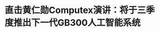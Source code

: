 <!DOCTYPE html>
<html lang="zh-CN">

<head>
    
<title>直击黄仁勋Computex演讲：将于三季度推出下一代GB300人工智能系统_腾讯新闻</title>
<meta name="keywords" content="黄仁勋,computex,英伟达,机器人">
<meta name="description" content="周一上午11:00，英伟达创始人兼CEO黄仁勋出席台北国际电脑展（Computex 2025）开幕式并发表首场主题演讲，分享AI与加速运算技术的最新突破和进展。本届COMPUTEX 2025以“AI Next”为主轴，聚焦“智慧运算＆机器人”“次世代科技”以及“未来移动”三大主题。展会邀请了近1400家厂商、使用了约4800个摊位，展示面积高达8万平...">
<meta name="author" content="腾讯网">
<meta name="copyright" content="Copyright 1998 - 2025 Tencent. All Rights Reserved">
<meta property="og:type" content="news" />

<meta property="og:title" content="直击黄仁勋Computex演讲：将于三季度推出下一代GB300人工智能系统_腾讯新闻" />
<meta property="og:description" content="周一上午11:00，英伟达创始人兼CEO黄仁勋出席台北国际电脑展（Computex 2025）开幕式并发表首场主题演讲，分享AI与加速运算技术的最新突破和进展。本届COMPUTEX 2025以“AI Next”为主轴，聚焦“智慧运算＆机器人”“次世代科技”以及“未来移动”三大主题。展会邀请了近1400家厂商、使用了约4800个摊位，展示面积高达8万平..." />
<meta property="og:url" content="https://news.qq.com/rain/a/20250519A03ZF500" />
<meta property="og:image" content="https://inews.gtimg.com/news_ls/OJFH-23IqPRkzvcFOy5QuzTsiayLXyRrcTWH33C0HiihcAA_640330/0" />
<meta property="article:author" content="华尔街见闻" />
<meta property="article:published_time" content="2025-05-19 12:04:13" />
<meta property="category" content="tech" />

<meta name="baidu-site-verification" content="jJeIJ5X7pP" />
    <meta charset="utf-8" />
<meta http-equiv="X-UA-Compatible" content="IE=Edge" />
<meta name="viewport" content="width=device-width, initial-scale=1, shrink-to-fit=no" />
<link rel="dns-prefetch" href="mat1.gtimg.com">
<link rel="dns-prefetch" href="i.news.qq.com">
<link rel="shortcut icon" href="https://mat1.gtimg.com/qqcdn/qqindex2021/favicon.ico">
<script nomodule="true" src="https://mat1.gtimg.com/qqcdn/qqindex2021/common-static/20240515201444/core3-37-1.min.js"></script>
<script>
  try {
    if (!window.IntersectionObserver) {
      var observerScript = document.createElement('script');
      observerScript.src = "https://mat1.gtimg.com/qqcdn/qqindex2021/common-static/20241024141058/intersection-observer-polyfill.js";
      document.head.appendChild(observerScript);
    }
  } catch (error) {}
</script>

<script>
  try {
    if (!Element.prototype.scrollTo) {
      var scrollScript = document.createElement('script');
      scrollScript.src = "https://mat1.gtimg.com/qqcdn/qqindex2021/common-static/20241025153001/scroll-behavior-polyfill.js";
      document.head.appendChild(scrollScript);
    }
  } catch (error) {}
</script>
<script>
  try {
    if ('scrollRestoration' in window.history) {
      window.history.scrollRestoration = 'manual';
    }
    window.isPcClient = Boolean(window.electron) && (
      window.navigator.userAgent.indexOf('pc-client') > 0 ||
      window.navigator.userAgent.indexOf('TencentNews') > 0
    );
  } catch {}
</script>
<script>
  try {
    if (window.isPcClient) {
      var bodyStyle = document.createElement('style');
      bodyStyle.innerText = 'body{ zoom: 0.95 }';
      document.head.appendChild(bodyStyle);
    }
  } catch {}
</script>
<script>
  window.DATA = {"url":"https://view.inews.qq.com/a/20250519A03ZF500","article_id":"20250519A03ZF500","article_type":"0","title":"直击黄仁勋Computex演讲：将于三季度推出下一代GB300人工智能系统","desc":"周一上午11:00，英伟达创始人兼CEO黄仁勋出席台北国际电脑展（Computex 2025）开幕式并发表首场主题演讲，分享AI与加速运算技术的最新突破和进展。本届COMPUTEX 2025以“AI Next”为主轴，聚焦“智慧运算＆机器人”“次世代科技”以及“未来移动”三大主题。展会邀请了近1400家厂商、使用了约4800个摊位，展示面积高达8万平...","iNewsRecommendLevel":1,"abstract":"周一上午11:00，英伟达创始人兼CEO黄仁勋出席台北国际电脑展（Computex 2025）开幕式并发表首场主题演讲，分享AI与加速运算技术的最新突破和进展。本届COMPUTEX 2025以“AI Next”为主轴，聚焦“智慧运算＆机器人”“次世代科技”以及“未来移动”三大主题。展会邀请了近1400家厂商、使用了约4800个摊位，展示面积高达8万平...","catalog1":"tech","ad_channel_sign":"tech","introduction":"","media":"华尔街见闻","media_id":"1355","pubtime":"2025-05-19 12:04:13","comment_id":"8412954329","political":0,"cmsId":"20250519A03ZF500","cms_id":"20250519A03ZF500","closeAllAd":0,"closeAllFavorite":false,"originContent":{"directory":{"ai_list":null,"enable":2,"list":null},"text":"\u003cdiv class=\"rich_media_content\"\u003e\u003c!--NO_AD_ERROR_5_2I1--\u003e\u003cp style=\"background-color: rgb(255, 255, 255); line-height: 32px; margin-bottom: 32px; margin-left: 0px; margin-right: 0px; margin-top: 0px; padding: 0px; text-align: justify; text-indent: 0px\"\u003e\u003cspan style=\"letter-spacing: 0.2px\"\u003e\u003cspan style=\"font-size: 18px\"\u003e\u003cspan style=\"color: rgb(34, 34, 34)\"\u003e\u003cspan style=\"background-color: rgb(255, 255, 255)\"\u003e周一上午11:00，英伟达创始人兼CEO黄仁勋出席台北国际电脑展（Computex 2025）开幕式并发表首场主题演讲，分享AI与加速运算技术的最新突破和进展。\u003c/span\u003e\u003c/span\u003e\u003c/span\u003e\u003c/span\u003e\u003c!--NO_AD_0--\u003e\u003c!--EOP_0--\u003e\u003c/p\u003e\u003c!--PARAGRAPH_0--\u003e\u003cp style=\"background-color: rgb(255, 255, 255); line-height: 32px; margin-bottom: 32px; margin-left: 0px; margin-right: 0px; margin-top: 0px; padding: 0px; text-align: justify; text-indent: 0px\"\u003e\u003cspan style=\"letter-spacing: 0.2px\"\u003e\u003cspan style=\"font-size: 18px\"\u003e\u003cspan style=\"color: rgb(34, 34, 34)\"\u003e\u003cspan style=\"background-color: rgb(255, 255, 255)\"\u003e本届COMPUTEX 2025以“AI Next”为主轴，聚焦“智慧运算＆机器人”“次世代科技”以及“未来移动”三大主题。展会邀请了近1400家厂商、使用了约4800个摊位，展示面积高达8万平方公尺。\u003c/span\u003e\u003c/span\u003e\u003c/span\u003e\u003c/span\u003e\u003c!--NO_AD_1--\u003e\u003c!--EOP_1--\u003e\u003c/p\u003e\u003c!--PARAGRAPH_1--\u003e\u003cp style=\"background-color: rgb(255, 255, 255); line-height: 32px; margin-bottom: 32px; margin-left: 0px; margin-right: 0px; margin-top: 0px; padding: 0px; text-align: justify; text-indent: 0px\"\u003e\u003cspan style=\"letter-spacing: 0.2px\"\u003e\u003cspan style=\"font-size: 18px\"\u003e\u003cspan style=\"color: rgb(34, 34, 34)\"\u003e\u003cspan style=\"background-color: rgb(255, 255, 255)\"\u003e外界猜测，英伟达有望在会上推出一款全新的CPU （为该公司有史以来的第一次），并发布有关RTX 50系列的更多新闻等等。\u003c/span\u003e\u003c/span\u003e\u003c/span\u003e\u003c/span\u003e\u003c/p\u003e\u003c!--LIVE_0--\u003e\u003cp style=\"background-color: rgb(255, 255, 255); line-height: 32px; margin-bottom: 32px; margin-left: 0px; margin-right: 0px; margin-top: 0px; padding: 0px; text-align: justify; text-indent: 0px\"\u003e\u003cspan style=\"letter-spacing: 0.2px\"\u003e\u003cspan style=\"font-size: 16px\"\u003e\u003cspan style=\"color: rgb(34, 34, 34)\"\u003e\u003cspan style=\"background-color: rgb(255, 255, 255)\"\u003e【12:00】\u003c/span\u003e\u003c/span\u003e\u003c/span\u003e\u003c/span\u003e\u003c/p\u003e\u003cp style=\"background-color: rgb(255, 255, 255); line-height: 32px; margin-bottom: 32px; margin-left: 0px; margin-right: 0px; margin-top: 0px; padding: 0px; text-align: justify; text-indent: 0px\"\u003e\u003cspan style=\"letter-spacing: 0.2px\"\u003e\u003cspan style=\"font-size: 16px\"\u003e\u003cspan style=\"color: rgb(34, 34, 34)\"\u003e\u003cspan style=\"background-color: rgb(255, 255, 255)\"\u003e\u003c!--SECURE_LINK_BEGIN_0--\u003e黄仁勋\u003c!--SECURE_LINK_END_0--\u003e表示，\u003c/span\u003e\u003c/span\u003e\u003cstrong\u003e\u003cspan style=\"color: rgb(34, 34, 34)\"\u003e\u003cspan style=\"background-color: rgb(255, 255, 255)\"\u003e此前在CES上谈到的Project DIGITS的个人AI计算机DGX Spark已全面投产，即将在未来几周上市。\u003c/span\u003e\u003c/span\u003e\u003c/strong\u003e\u003cspan style=\"color: rgb(34, 34, 34)\"\u003e\u003cspan style=\"background-color: rgb(255, 255, 255)\"\u003e它面向那些想要拥有自己的超级计算机的人，各公司将自行定价。黄仁勋表示：“每个人都可以在圣诞节拥有一台。”\u003c/span\u003e\u003c/span\u003e\u003c/span\u003e\u003c/span\u003e\u003c/p\u003e\u003cp style=\"-webkit-text-stroke-width: 0px; background-color: rgb(255, 255, 255); box-sizing: inherit; color: rgb(34, 34, 34); font-size: 16px; font-style: normal; font-variant-caps: normal; font-variant-ligatures: normal; font-weight: 400; letter-spacing: 0.2px; line-height: 32px; margin: 0px 0px 32px; orphans: 2; padding: 0px; text-align: justify; text-decoration-color: initial; text-decoration-style: initial; text-decoration-thickness: initial; text-transform: none; white-space: normal; widows: 2; word-spacing: 0px\" data-exeditor-arbitrary-box=\"image-box\"\u003e\u003c!--IMG_0--\u003e\u003c/p\u003e\u003cp style=\"-webkit-text-stroke-width: 0px; background-color: rgb(255, 255, 255); box-sizing: inherit; color: rgb(34, 34, 34); font-size: 16px; font-style: normal; font-variant-caps: normal; font-variant-ligatures: normal; font-weight: 400; letter-spacing: 0.2px; line-height: 32px; margin: 0px 0px 32px; orphans: 2; padding: 0px; text-align: justify; text-decoration-color: initial; text-decoration-style: initial; text-decoration-thickness: initial; text-transform: none; white-space: normal; widows: 2; word-spacing: 0px\" data-exeditor-arbitrary-box=\"image-box\"\u003e\u003c!--IMG_1--\u003e\u003c/p\u003e\u003cp style=\"-webkit-text-stroke-width: 0px; background-color: rgb(255, 255, 255); box-sizing: inherit; color: rgb(34, 34, 34); font-size: 16px; font-style: normal; font-variant-caps: normal; font-variant-ligatures: normal; font-weight: 400; letter-spacing: 0.2px; line-height: 32px; margin: 0px 0px 32px; orphans: 2; padding: 0px; text-align: justify; text-decoration-color: initial; text-decoration-style: initial; text-decoration-thickness: initial; text-transform: none; white-space: normal; widows: 2; word-spacing: 0px\" data-exeditor-arbitrary-box=\"image-box\"\u003e\u003c!--IMG_2--\u003e\u003c/p\u003e\u003cp style=\"background-color: rgb(255, 255, 255); line-height: 32px; margin-bottom: 32px; margin-left: 0px; margin-right: 0px; margin-top: 0px; padding: 0px; text-align: justify; text-indent: 0px\"\u003e\u003cspan style=\"letter-spacing: 0.2px\"\u003e\u003cspan style=\"font-size: 18px\"\u003e\u003cspan style=\"color: rgb(34, 34, 34)\"\u003e\u003cspan style=\"background-color: rgb(255, 255, 255)\"\u003e【11:51】\u003c/span\u003e\u003c/span\u003e\u003c/span\u003e\u003c/span\u003e\u003c/p\u003e\u003cp style=\"background-color: rgb(255, 255, 255); line-height: 32px; margin-bottom: 32px; margin-left: 0px; margin-right: 0px; margin-top: 0px; padding: 0px; text-align: justify; text-indent: 0px\"\u003e\u003cspan style=\"letter-spacing: 0.2px\"\u003e\u003cspan style=\"font-size: 18px\"\u003e\u003cspan style=\"color: rgb(34, 34, 34)\"\u003e\u003cspan style=\"background-color: rgb(255, 255, 255)\"\u003e黄仁勋表示，下一代超算采用了核心技术，实现了每秒14.4TB的全连接带宽，利用NVLink Spine、定制的盲插背板以及5000条铜线，达到惊人的每秒130TB带宽。\u003c/span\u003e\u003c/span\u003e\u003c/span\u003e\u003c/span\u003e\u003c!--NO_AD_2--\u003e\u003c!--EOP_2--\u003e\u003c/p\u003e\u003c!--PARAGRAPH_2--\u003e\u003cp style=\"background-color: rgb(255, 255, 255); line-height: 32px; margin-bottom: 32px; margin-left: 0px; margin-right: 0px; margin-top: 0px; padding: 0px; text-align: justify; text-indent: 0px\"\u003e\u003cspan style=\"letter-spacing: 0.2px\"\u003e\u003cspan style=\"font-size: 18px\"\u003e\u003cstrong\u003e\u003cspan style=\"color: rgb(34, 34, 34)\"\u003e\u003cspan style=\"background-color: rgb(255, 255, 255)\"\u003e该系统整合了72个Blackwell处理器或144个GPU芯片，\u003c/span\u003e\u003c/span\u003e\u003c/strong\u003e\u003cspan style=\"color: rgb(34, 34, 34)\"\u003e\u003cspan style=\"background-color: rgb(255, 255, 255)\"\u003e相互连接形成一个广泛的GPU系统，配备两英里长的铜线，拥有总计1.3万亿个\u003c!--SECURE_LINK_BEGIN_1--\u003e晶体管\u003c!--SECURE_LINK_END_1--\u003e。\u003c/span\u003e\u003c/span\u003e\u003c/span\u003e\u003c/span\u003e\u003c!--NO_AD_3--\u003e\u003c!--EOP_3--\u003e\u003c/p\u003e\u003c!--PARAGRAPH_3--\u003e\u003cp style=\"background-color: rgb(255, 255, 255); line-height: 32px; margin-bottom: 32px; margin-left: 0px; margin-right: 0px; margin-top: 0px; padding: 0px; text-align: justify; text-indent: 0px\"\u003e\u003cspan style=\"letter-spacing: 0.2px\"\u003e\u003cspan style=\"font-size: 18px\"\u003e\u003cspan style=\"color: rgb(34, 34, 34)\"\u003e\u003cspan style=\"background-color: rgb(255, 255, 255)\"\u003e【11:49】\u003c/span\u003e\u003c/span\u003e\u003c/span\u003e\u003c/span\u003e\u003c/p\u003e\u003cp style=\"background-color: rgb(255, 255, 255); line-height: 32px; margin-bottom: 32px; margin-left: 0px; margin-right: 0px; margin-top: 0px; padding: 0px; text-align: justify; text-indent: 0px\"\u003e\u003cspan style=\"letter-spacing: 0.2px\"\u003e\u003cspan style=\"font-size: 18px\"\u003e\u003cspan style=\"color: rgb(34, 34, 34)\"\u003e\u003cspan style=\"background-color: rgb(255, 255, 255)\"\u003e黄仁勋介绍称，\u003c!--SECURE_LINK_BEGIN_2--\u003e英伟达\u003c!--SECURE_LINK_END_2--\u003e正在为中国台湾的AI基础设施和生态系统建造第一台巨型AI超级计算机。\u003c/span\u003e\u003c/span\u003e\u003c/span\u003e\u003c/span\u003e\u003c/p\u003e\u003cp style=\"background-color: rgb(255, 255, 255); line-height: 32px; margin-bottom: 32px; margin-left: 0px; margin-right: 0px; margin-top: 0px; padding: 0px; text-align: justify; text-indent: 0px\"\u003e\u003cspan style=\"letter-spacing: 0.2px\"\u003e\u003cspan style=\"font-size: 18px\"\u003e\u003cspan style=\"color: rgb(34, 34, 34)\"\u003e\u003cspan style=\"background-color: rgb(255, 255, 255)\"\u003e黄仁勋表示，为了满足对更大计算能力的需求，推出了一种名为“Grace Blackwell”的新系统，它将普通计算机转变为强大的超级计算机。\u003c/span\u003e\u003c/span\u003e\u003c/span\u003e\u003c/span\u003e\u003c!--NO_AD_4--\u003e\u003c!--EOP_4--\u003e\u003c/p\u003e\u003c!--PARAGRAPH_4--\u003e\u003cblockquote\u003e\u003cp style=\"line-height: 30px; margin-bottom: 32px; margin-left: 0px; margin-right: 0px; margin-top: 0px; padding: 0px; text-align: justify\"\u003e\u003cspan style=\"letter-spacing: 0.2px\"\u003e\u003cspan style=\"font-size: 18px\"\u003e\u003cspan style=\"color: rgb(34, 34, 34)\"\u003e\u003cspan style=\"background-color: rgb(242, 243, 244)\"\u003e我很高兴地宣布，\u003c/span\u003e\u003c/span\u003e\u003cstrong\u003e\u003cspan style=\"color: rgb(34, 34, 34)\"\u003e\u003cspan style=\"background-color: rgb(242, 243, 244)\"\u003e我们的Grace Blackwell系统在经历了艰难的开发过程后，现在已全面投入生产。\u003c/span\u003e\u003c/span\u003e\u003c/strong\u003e\u003cspan style=\"color: rgb(34, 34, 34)\"\u003e\u003cspan style=\"background-color: rgb(242, 243, 244)\"\u003e基于HGX主板的Blackwell系统自去年以来已全面投入生产，并于2月开始交付。Grace Blackwell已被多家云服务提供商采纳，并在Twitter等平台上获得广泛认可。\u003c/span\u003e\u003c/span\u003e\u003c/span\u003e\u003c/span\u003e\u003c/p\u003e\u003cp style=\"line-height: 30px; margin-bottom: 0px; margin-left: 0px; margin-right: 0px; margin-top: 0px; padding: 0px; text-align: justify\"\u003e\u003cspan style=\"letter-spacing: 0.2px\"\u003e\u003cspan style=\"font-size: 18px\"\u003e\u003cspan style=\"color: rgb(34, 34, 34)\"\u003e\u003cspan style=\"background-color: rgb(242, 243, 244)\"\u003e我们计划在本季度升级到Grace Blackwell GB300版本，\u003c/span\u003e\u003c/span\u003e\u003cstrong\u003e\u003cspan style=\"color: rgb(34, 34, 34)\"\u003e\u003cspan style=\"background-color: rgb(242, 243, 244)\"\u003eGB300配备了升级版Blackwell芯片，其推理性能提升了1.5倍，HBM内存容量增加了1.5倍，网络连接能力翻倍，增强了整体系统性能。\u003c/span\u003e\u003c/span\u003e\u003c/strong\u003e\u003c/span\u003e\u003c/span\u003e\u003c/p\u003e\u003c/blockquote\u003e\u003cp style=\"-webkit-text-stroke-width: 0px; background-color: rgb(255, 255, 255); box-sizing: inherit; color: rgb(34, 34, 34); font-size: 16px; font-style: normal; font-variant-caps: normal; font-variant-ligatures: normal; font-weight: 400; letter-spacing: 0.2px; line-height: 32px; margin: 0px 0px 32px; orphans: 2; padding: 0px; text-align: justify; text-decoration-color: initial; text-decoration-style: initial; text-decoration-thickness: initial; text-transform: none; white-space: normal; widows: 2; word-spacing: 0px\" data-exeditor-arbitrary-box=\"image-box\"\u003e\u003c!--IMG_3--\u003e\u003c/p\u003e\u003cp style=\"-webkit-text-stroke-width: 0px; background-color: rgb(255, 255, 255); box-sizing: inherit; color: rgb(34, 34, 34); font-size: 16px; font-style: normal; font-variant-caps: normal; font-variant-ligatures: normal; font-weight: 400; letter-spacing: 0.2px; line-height: 32px; margin: 0px 0px 32px; orphans: 2; padding: 0px; text-align: justify; text-decoration-color: initial; text-decoration-style: initial; text-decoration-thickness: initial; text-transform: none; white-space: normal; widows: 2; word-spacing: 0px\" data-exeditor-arbitrary-box=\"image-box\"\u003e\u003c!--IMG_4--\u003e\u003c/p\u003e\u003cp style=\"-webkit-text-stroke-width: 0px; background-color: rgb(255, 255, 255); box-sizing: inherit; color: rgb(34, 34, 34); font-size: 16px; font-style: normal; font-variant-caps: normal; font-variant-ligatures: normal; font-weight: 400; letter-spacing: 0.2px; line-height: 32px; margin: 0px 0px 32px; orphans: 2; padding: 0px; text-align: justify; text-decoration-color: initial; text-decoration-style: initial; text-decoration-thickness: initial; text-transform: none; white-space: normal; widows: 2; word-spacing: 0px\" data-exeditor-arbitrary-box=\"image-box\"\u003e\u003c!--IMG_5--\u003e\u003c/p\u003e\u003cp style=\"background-color: rgb(255, 255, 255); line-height: 32px; margin-bottom: 32px; margin-left: 0px; margin-right: 0px; margin-top: 0px; padding: 0px; text-align: justify; text-indent: 0px\"\u003e\u003cspan style=\"letter-spacing: 0.2px\"\u003e\u003cspan style=\"font-size: 18px\"\u003e\u003cspan style=\"color: rgb(34, 34, 34)\"\u003e\u003cspan style=\"background-color: rgb(255, 255, 255)\"\u003e【11:35】\u003c/span\u003e\u003c/span\u003e\u003c/span\u003e\u003c/span\u003e\u003c/p\u003e\u003cp style=\"background-color: rgb(255, 255, 255); line-height: 32px; margin-bottom: 32px; margin-left: 0px; margin-right: 0px; margin-top: 0px; padding: 0px; text-align: justify; text-indent: 0px\"\u003e\u003cspan style=\"letter-spacing: 0.2px\"\u003e\u003cspan style=\"font-size: 18px\"\u003e\u003cspan style=\"color: rgb(34, 34, 34)\"\u003e\u003cspan style=\"background-color: rgb(255, 255, 255)\"\u003e黄仁勋展示GB200 Grace Blackwell超级芯片。\u003c/span\u003e\u003c/span\u003e\u003c/span\u003e\u003c/span\u003e\u003c/p\u003e\u003cp style=\"background-color: rgb(255, 255, 255); line-height: 32px; margin-bottom: 32px; margin-left: 0px; margin-right: 0px; margin-top: 0px; padding: 0px; text-align: justify; text-indent: 0px\"\u003e\u003cspan style=\"letter-spacing: 0.2px\"\u003e\u003cspan style=\"font-size: 18px\"\u003e\u003cspan style=\"color: rgb(34, 34, 34)\"\u003e\u003cspan style=\"background-color: rgb(255, 255, 255)\"\u003e黄仁勋表示，\u003c/span\u003e\u003c/span\u003e\u003cstrong\u003e\u003cspan style=\"color: rgb(34, 34, 34)\"\u003e\u003cspan style=\"background-color: rgb(255, 255, 255)\"\u003e英伟达的AI算力每10年提升大约100万倍，公司已与台积电的合作促成了一种名为COOS-L的新工艺，使得大规模芯片的制造成为可能\u003c/span\u003e\u003c/span\u003e\u003c/strong\u003e\u003cspan style=\"color: rgb(34, 34, 34)\"\u003e\u003cspan style=\"background-color: rgb(255, 255, 255)\"\u003e，同时公司开发了全球最快的交换机NVLink，目前运行速度为7.2TB。\u003c/span\u003e\u003c/span\u003e\u003c/span\u003e\u003c/span\u003e\u003c/p\u003e\u003cp style=\"-webkit-text-stroke-width: 0px; background-color: rgb(255, 255, 255); box-sizing: inherit; color: rgb(34, 34, 34); font-size: 16px; font-style: normal; font-variant-caps: normal; font-variant-ligatures: normal; font-weight: 400; letter-spacing: 0.2px; line-height: 32px; margin: 0px 0px 32px; orphans: 2; padding: 0px; text-align: justify; text-decoration-color: initial; text-decoration-style: initial; text-decoration-thickness: initial; text-transform: none; white-space: normal; widows: 2; word-spacing: 0px\" data-exeditor-arbitrary-box=\"image-box\"\u003e\u003c!--IMG_6--\u003e\u003c/p\u003e\u003cp style=\"-webkit-text-stroke-width: 0px; background-color: rgb(255, 255, 255); box-sizing: inherit; color: rgb(34, 34, 34); font-size: 16px; font-style: normal; font-variant-caps: normal; font-variant-ligatures: normal; font-weight: 400; letter-spacing: 0.2px; line-height: 32px; margin: 0px 0px 32px; orphans: 2; padding: 0px; text-align: justify; text-decoration-color: initial; text-decoration-style: initial; text-decoration-thickness: initial; text-transform: none; white-space: normal; widows: 2; word-spacing: 0px\" data-exeditor-arbitrary-box=\"image-box\"\u003e\u003c!--IMG_7--\u003e\u003c/p\u003e\u003cp style=\"background-color: rgb(255, 255, 255); line-height: 32px; margin-bottom: 32px; margin-left: 0px; margin-right: 0px; margin-top: 0px; padding: 0px; text-align: justify; text-indent: 0px\"\u003e\u003cspan style=\"letter-spacing: 0.2px\"\u003e\u003cspan style=\"font-size: 18px\"\u003e\u003cspan style=\"color: rgb(34, 34, 34)\"\u003e\u003cspan style=\"background-color: rgb(255, 255, 255)\"\u003e【11:29】\u003c/span\u003e\u003c/span\u003e\u003c/span\u003e\u003c/span\u003e\u003c/p\u003e\u003cp style=\"background-color: rgb(255, 255, 255); line-height: 32px; margin-bottom: 32px; margin-left: 0px; margin-right: 0px; margin-top: 0px; padding: 0px; text-align: justify; text-indent: 0px\"\u003e\u003cspan style=\"letter-spacing: 0.2px\"\u003e\u003cspan style=\"font-size: 18px\"\u003e\u003cspan style=\"color: rgb(34, 34, 34)\"\u003e\u003cspan style=\"background-color: rgb(255, 255, 255)\"\u003e黄仁勋表示，CUDA库可以帮助将人工智能带入5G甚至\u003c!--VERTICAL_CARD_BEGIN_0--\u003e6G\u003c!--VERTICAL_CARD_END_0--\u003e网络，同时还能进行计算。这一切都是通过英伟达实现的。\u003c/span\u003e\u003c/span\u003e\u003c/span\u003e\u003c/span\u003e\u003c/p\u003e\u003cp style=\"-webkit-text-stroke-width: 0px; background-color: rgb(255, 255, 255); box-sizing: inherit; color: rgb(34, 34, 34); font-size: 16px; font-style: normal; font-variant-caps: normal; font-variant-ligatures: normal; font-weight: 400; letter-spacing: 0.2px; line-height: 32px; margin: 0px 0px 32px; orphans: 2; padding: 0px; text-align: justify; text-decoration-color: initial; text-decoration-style: initial; text-decoration-thickness: initial; text-transform: none; white-space: normal; widows: 2; word-spacing: 0px\" data-exeditor-arbitrary-box=\"image-box\"\u003e\u003c!--IMG_8--\u003e\u003c/p\u003e\u003cp style=\"background-color: rgb(255, 255, 255); line-height: 32px; margin-bottom: 32px; margin-left: 0px; margin-right: 0px; margin-top: 0px; padding: 0px; text-align: justify; text-indent: 0px\"\u003e\u003cspan style=\"letter-spacing: 0.2px\"\u003e\u003cspan style=\"font-size: 18px\"\u003e\u003cspan style=\"color: rgb(34, 34, 34)\"\u003e\u003cspan style=\"background-color: rgb(255, 255, 255)\"\u003e黄仁勋表示，物理AI是机器人革命的基石，需要大量的算力来训练，因此英伟达推出了Grace Blackwell：会思考的机器。\u003c/span\u003e\u003c/span\u003e\u003c/span\u003e\u003c/span\u003e\u003c/p\u003e\u003cp style=\"-webkit-text-stroke-width: 0px; background-color: rgb(255, 255, 255); box-sizing: inherit; color: rgb(34, 34, 34); font-size: 16px; font-style: normal; font-variant-caps: normal; font-variant-ligatures: normal; font-weight: 400; letter-spacing: 0.2px; line-height: 32px; margin: 0px 0px 32px; orphans: 2; padding: 0px; text-align: justify; text-decoration-color: initial; text-decoration-style: initial; text-decoration-thickness: initial; text-transform: none; white-space: normal; widows: 2; word-spacing: 0px\" data-exeditor-arbitrary-box=\"image-box\"\u003e\u003c!--IMG_9--\u003e\u003c/p\u003e\u003cp style=\"-webkit-text-stroke-width: 0px; background-color: rgb(255, 255, 255); box-sizing: inherit; color: rgb(34, 34, 34); font-size: 16px; font-style: normal; font-variant-caps: normal; font-variant-ligatures: normal; font-weight: 400; letter-spacing: 0.2px; line-height: 32px; margin: 0px 0px 32px; orphans: 2; padding: 0px; text-align: justify; text-decoration-color: initial; text-decoration-style: initial; text-decoration-thickness: initial; text-transform: none; white-space: normal; widows: 2; word-spacing: 0px\" data-exeditor-arbitrary-box=\"image-box\"\u003e\u003c!--IMG_10--\u003e\u003c/p\u003e\u003cp style=\"background-color: rgb(255, 255, 255); line-height: 32px; margin-bottom: 32px; margin-left: 0px; margin-right: 0px; margin-top: 0px; padding: 0px; text-align: justify; text-indent: 0px\"\u003e\u003cspan style=\"letter-spacing: 0.2px\"\u003e\u003cspan style=\"font-size: 18px\"\u003e\u003cspan style=\"color: rgb(34, 34, 34)\"\u003e\u003cspan style=\"background-color: rgb(255, 255, 255)\"\u003e【11:25】\u003c/span\u003e\u003c/span\u003e\u003c/span\u003e\u003c/span\u003e\u003c/p\u003e\u003cp style=\"background-color: rgb(255, 255, 255); line-height: 32px; margin-bottom: 32px; margin-left: 0px; margin-right: 0px; margin-top: 0px; padding: 0px; text-align: justify; text-indent: 0px\"\u003e\u003cspan style=\"letter-spacing: 0.2px\"\u003e\u003cspan style=\"font-size: 18px\"\u003e\u003cspan style=\"color: rgb(34, 34, 34)\"\u003e\u003cspan style=\"background-color: rgb(255, 255, 255)\"\u003e黄仁勋谈及CUDA-X库的加速计算，不止和GPU有关，黄仁勋还介绍了它用于天气分析的Earth-2、用于深度学习的Megatron Dynamo等等。\u003c/span\u003e\u003c/span\u003e\u003c/span\u003e\u003c/span\u003e\u003c/p\u003e\u003cp style=\"-webkit-text-stroke-width: 0px; background-color: rgb(255, 255, 255); box-sizing: inherit; color: rgb(34, 34, 34); font-size: 16px; font-style: normal; font-variant-caps: normal; font-variant-ligatures: normal; font-weight: 400; letter-spacing: 0.2px; line-height: 32px; margin: 0px 0px 32px; orphans: 2; padding: 0px; text-align: justify; text-decoration-color: initial; text-decoration-style: initial; text-decoration-thickness: initial; text-transform: none; white-space: normal; widows: 2; word-spacing: 0px\" data-exeditor-arbitrary-box=\"image-box\"\u003e\u003c!--IMG_11--\u003e\u003c/p\u003e\u003cp style=\"background-color: rgb(255, 255, 255); line-height: 32px; margin-bottom: 32px; margin-left: 0px; margin-right: 0px; margin-top: 0px; padding: 0px; text-align: justify; text-indent: 0px\"\u003e\u003cspan style=\"letter-spacing: 0.2px\"\u003e\u003cspan style=\"font-size: 18px\"\u003e\u003cspan style=\"color: rgb(34, 34, 34)\"\u003e\u003cspan style=\"background-color: rgb(255, 255, 255)\"\u003e【11:19】\u003c/span\u003e\u003c/span\u003e\u003c/span\u003e\u003c/span\u003e\u003c/p\u003e\u003cp style=\"background-color: rgb(255, 255, 255); line-height: 32px; margin-bottom: 32px; margin-left: 0px; margin-right: 0px; margin-top: 0px; padding: 0px; text-align: justify; text-indent: 0px\"\u003e\u003cspan style=\"letter-spacing: 0.2px\"\u003e\u003cspan style=\"font-size: 18px\"\u003e\u003cstrong\u003e\u003cspan style=\"color: rgb(34, 34, 34)\"\u003e\u003cspan style=\"background-color: rgb(255, 255, 255)\"\u003e黄仁勋手持一块 RTX 5060 GPU，还有一台搭载RTX 5060的全新MSI笔记本电脑，表示后者会在五月上市，“肯定会发布”。\u003c/span\u003e\u003c/span\u003e\u003c/strong\u003e\u003c/span\u003e\u003c/span\u003e\u003c/p\u003e\u003cp style=\"-webkit-text-stroke-width: 0px; background-color: rgb(255, 255, 255); box-sizing: inherit; color: rgb(34, 34, 34); font-size: 16px; font-style: normal; font-variant-caps: normal; font-variant-ligatures: normal; font-weight: 400; letter-spacing: 0.2px; line-height: 32px; margin: 0px 0px 32px; orphans: 2; padding: 0px; text-align: justify; text-decoration-color: initial; text-decoration-style: initial; text-decoration-thickness: initial; text-transform: none; white-space: normal; widows: 2; word-spacing: 0px\" data-exeditor-arbitrary-box=\"image-box\"\u003e\u003c!--IMG_12--\u003e\u003c/p\u003e\u003cp style=\"background-color: rgb(255, 255, 255); line-height: 32px; margin-bottom: 32px; margin-left: 0px; margin-right: 0px; margin-top: 0px; padding: 0px; text-align: justify; text-indent: 0px\"\u003e\u003cspan style=\"letter-spacing: 0.2px\"\u003e\u003cspan style=\"font-size: 18px\"\u003e\u003cspan style=\"color: rgb(34, 34, 34)\"\u003e\u003cspan style=\"background-color: rgb(255, 255, 255)\"\u003e【11:00】\u003c/span\u003e\u003c/span\u003e\u003c/span\u003e\u003c/span\u003e\u003c/p\u003e\u003cp style=\"background-color: rgb(255, 255, 255); line-height: 32px; margin-bottom: 32px; margin-left: 0px; margin-right: 0px; margin-top: 0px; padding: 0px; text-align: justify; text-indent: 0px\"\u003e\u003cspan style=\"letter-spacing: 0.2px\"\u003e\u003cspan style=\"font-size: 18px\"\u003e\u003cspan style=\"color: rgb(34, 34, 34)\"\u003e\u003cspan style=\"background-color: rgb(255, 255, 255)\"\u003e黄仁勋准时现身会场，\u003c/span\u003e\u003c/span\u003e\u003cstrong\u003e\u003cspan style=\"color: rgb(34, 34, 34)\"\u003e\u003cspan style=\"background-color: rgb(255, 255, 255)\"\u003e表示将“带来一些惊喜”。\u003c/span\u003e\u003c/span\u003e\u003c/strong\u003e\u003c/span\u003e\u003c/span\u003e\u003c/p\u003e\u003cp style=\"background-color: rgb(255, 255, 255); line-height: 32px; margin-bottom: 32px; margin-left: 0px; margin-right: 0px; margin-top: 0px; padding: 0px; text-align: justify; text-indent: 0px\"\u003e\u003cspan style=\"letter-spacing: 0.2px\"\u003e\u003cspan style=\"font-size: 18px\"\u003e\u003cspan style=\"color: rgb(34, 34, 34)\"\u003e\u003cspan style=\"background-color: rgb(255, 255, 255)\"\u003e黄仁勋表示：\u003c/span\u003e\u003c/span\u003e\u003c/span\u003e\u003c/span\u003e\u003c/p\u003e\u003cblockquote\u003e\u003cp style=\"line-height: 30px; margin-bottom: 0px; margin-left: 0px; margin-right: 0px; margin-top: 0px; padding: 0px; text-align: justify\"\u003e\u003cspan style=\"letter-spacing: 0.2px\"\u003e\u003cspan style=\"font-size: 18px\"\u003e\u003cspan style=\"color: rgb(34, 34, 34)\"\u003e\u003cspan style=\"background-color: rgb(242, 243, 244)\"\u003e“十年后我们会说，我们需要无处不在的人工智能，就像互联网和电力一样。”\u003c/span\u003e\u003c/span\u003e\u003c/span\u003e\u003c/span\u003e\u003c/p\u003e\u003c/blockquote\u003e\u003cp style=\"-webkit-text-stroke-width: 0px; background-color: rgb(255, 255, 255); box-sizing: inherit; color: rgb(34, 34, 34); font-size: 16px; font-style: normal; font-variant-caps: normal; font-variant-ligatures: normal; font-weight: 400; letter-spacing: 0.2px; line-height: 32px; margin: 0px 0px 32px; orphans: 2; padding: 0px; text-align: justify; text-decoration-color: initial; text-decoration-style: initial; text-decoration-thickness: initial; text-transform: none; white-space: normal; widows: 2; word-spacing: 0px\" data-exeditor-arbitrary-box=\"image-box\"\u003e\u003c!--IMG_13--\u003e\u003c/p\u003e\u003cp style=\"-webkit-text-stroke-width: 0px; background-color: rgb(255, 255, 255); box-sizing: inherit; color: rgb(34, 34, 34); font-size: 16px; font-style: normal; font-variant-caps: normal; font-variant-ligatures: normal; font-weight: 400; letter-spacing: 0.2px; line-height: 32px; margin: 0px 0px 48px; orphans: 2; padding: 0px; text-align: justify; text-decoration-color: initial; text-decoration-style: initial; text-decoration-thickness: initial; text-transform: none; white-space: normal; widows: 2; word-spacing: 0px\" data-exeditor-arbitrary-box=\"image-box\"\u003e\u003c!--IMG_14--\u003e\u003c/p\u003e\u003cdiv powered-by=\"qqnews_ex-editor\"\u003e\u003c/div\u003e\u003cstyle\u003e.rich_media_content{--news-tabel-th-night-color: #444444;--news-font-day-color: #333;--news-font-night-color: #d9d9d9;--news-bottom-distance: 22px}.rich_media_content p:not([data-exeditor-arbitrary-box=image-box]){letter-spacing:.5px;line-height:30px;margin-bottom:var(--news-bottom-distance);word-wrap:break-word}.rich_media_content{color:var(--news-font-day-color);font-size:18px}@media(prefers-color-scheme:dark){body:not([data-weui-theme=light]):not([dark-mode-disable=true]) .rich_media_content p:not([data-exeditor-arbitrary-box=image-box]){letter-spacing:.5px;line-height:30px;margin-bottom:var(--news-bottom-distance);word-wrap:break-word}body:not([data-weui-theme=light]):not([dark-mode-disable=true]) .rich_media_content{color:var(--news-font-night-color)}}.data_color_scheme_dark .rich_media_content p:not([data-exeditor-arbitrary-box=image-box]){letter-spacing:.5px;line-height:30px;margin-bottom:var(--news-bottom-distance);word-wrap:break-word}.data_color_scheme_dark .rich_media_content{color:var(--news-font-night-color)}.data_color_scheme_dark .rich_media_content{font-size:18px}.rich_media_content p[data-exeditor-arbitrary-box=image-box]{margin-bottom:11px}.rich_media_content\u003ediv:not(.qnt-video),.rich_media_content\u003esection{margin-bottom:var(--news-bottom-distance)}.rich_media_content hr{margin-bottom:var(--news-bottom-distance)}.rich_media_content .link_list{margin:0;margin-top:20px;min-height:0!important}.rich_media_content blockquote{background:#f9f9f9;border-left:6px solid #ccc;margin:1.5em 10px;padding:.5em 10px}.rich_media_content blockquote p{margin-bottom:0!important}.data_color_scheme_dark .rich_media_content blockquote{background:#323232}@media(prefers-color-scheme:dark){body:not([data-weui-theme=light]):not([dark-mode-disable=true]) .rich_media_content blockquote{background:#323232}}.rich_media_content ol[data-ex-list]{--ol-start: 1;--ol-list-style-type: decimal;list-style-type:none;counter-reset:olCounter calc(var(--ol-start,1) - 1);position:relative}.rich_media_content ol[data-ex-list]\u003eli\u003e:first-child::before{content:counter(olCounter,var(--ol-list-style-type)) '. ';counter-increment:olCounter;font-variant-numeric:tabular-nums;display:inline-block}.rich_media_content ul[data-ex-list]{--ul-list-style-type: circle;list-style-type:none;position:relative}.rich_media_content ul[data-ex-list].nonUnicode-list-style-type\u003eli\u003e:first-child::before{content:var(--ul-list-style-type) ' ';font-variant-numeric:tabular-nums;display:inline-block;transform:scale(0.5)}.rich_media_content ul[data-ex-list].unicode-list-style-type\u003eli\u003e:first-child::before{content:var(--ul-list-style-type) ' ';font-variant-numeric:tabular-nums;display:inline-block;transform:scale(0.8)}.rich_media_content ol:not([data-ex-list]){padding-left:revert}.rich_media_content ul:not([data-ex-list]){padding-left:revert}.rich_media_content table{display:table;border-collapse:collapse;margin-bottom:var(--news-bottom-distance)}.rich_media_content table th,.rich_media_content table td{word-wrap:break-word;border:1px solid #ddd;white-space:nowrap;padding:2px 5px}.rich_media_content table th{font-weight:700;background-color:#f0f0f0;text-align:left}.rich_media_content table p{margin-bottom:0!important}.data_color_scheme_dark .rich_media_content table th{background:var(--news-tabel-th-night-color)}@media(prefers-color-scheme:dark){body:not([data-weui-theme=light]):not([dark-mode-disable=true]) .rich_media_content table th{background:var(--news-tabel-th-night-color)}}.rich_media_content .qqnews_image_desc,.rich_media_content p[type=om-image-desc]{line-height:20px!important;text-align:center!important;font-size:14px!important;color:#666!important}.rich_media_content div[data-exeditor-arbitrary-box=wrap]:not([data-exeditor-arbitrary-box-special-style]){max-width:100%}.rich_media_content .qqnews-content{--wmfont: 0;--wmcolor: transparent;font-size:var(--wmfont);color:var(--wmcolor);line-height:var(--wmfont)!important;margin-bottom:var(--wmfont)!important}.rich_media_content .qqnews_sign_emphasis{background:#f7f7f7}.rich_media_content .qqnews_sign_emphasis ol{word-wrap:break-word;border:none;color:#5c5c5c;line-height:28px;list-style:none;margin:14px 0 6px;padding:16px 15px 4px}.rich_media_content .qqnews_sign_emphasis p{margin-bottom:12px!important}.rich_media_content .qqnews_sign_emphasis ol\u003eli\u003ep{padding-left:30px}.rich_media_content .qqnews_sign_emphasis ol\u003eli{list-style:none}.rich_media_content .qqnews_sign_emphasis ol\u003eli\u003ep:first-child::before{margin-left:-30px;content:counter(olCounter,decimal) ''!important;counter-increment:olCounter!important;font-variant-numeric:tabular-nums!important;background:#37f;border-radius:2px;color:#fff;font-size:15px;font-style:normal;text-align:center;line-height:18px;width:18px;height:18px;margin-right:12px;position:relative;top:-1px}.data_color_scheme_dark .rich_media_content .qqnews_sign_emphasis{background:#262626}.data_color_scheme_dark .rich_media_content .qqnews_sign_emphasis ol\u003eli\u003ep{color:#a9a9a9}@media(prefers-color-scheme:dark){body:not([data-weui-theme=light]):not([dark-mode-disable=true]) .rich_media_content .qqnews_sign_emphasis{background:#262626}body:not([data-weui-theme=light]):not([dark-mode-disable=true]) .rich_media_content .qqnews_sign_emphasis ol\u003eli\u003ep{color:#a9a9a9}}.rich_media_content h1,.rich_media_content h2,.rich_media_content h3,.rich_media_content h4,.rich_media_content h5,.rich_media_content h6{margin-bottom:var(--news-bottom-distance);font-weight:700}.rich_media_content h1{font-size:20px}.rich_media_content h2,.rich_media_content h3{font-size:19px}.rich_media_content h4,.rich_media_content h5,.rich_media_content h6{font-size:18px}.rich_media_content li:empty{display:none}.rich_media_content ul,.rich_media_content ol{margin-bottom:var(--news-bottom-distance)}.rich_media_content div\u003ep:only-child{margin-bottom:0!important}.rich_media_content .cms-cke-widget-title-wrap p{margin-bottom:0!important}\u003c/style\u003e\u003c/div\u003e","version":"v2"},"originAttribute":{"IMG_0":{"bigOrigUrl":"https://inews.gtimg.com/news_bt/OmJ_l8tpnU7u3BuyaNywxoLWDb1RpjCD8IdGkGi63-e-sAA/0","compressUrl":"https://inews.gtimg.com/news_bt/OmJ_l8tpnU7u3BuyaNywxoLWDb1RpjCD8IdGkGi63-e-sAA/641","desc":"","fullPic":"1","height":361,"imgurl0":"https://inews.gtimg.com/news_bt/OmJ_l8tpnU7u3BuyaNywxoLWDb1RpjCD8IdGkGi63-e-sAA/0","imgurl1000":"https://inews.gtimg.com/news_bt/OmJ_l8tpnU7u3BuyaNywxoLWDb1RpjCD8IdGkGi63-e-sAA/1000","islong":0,"origUrl":"https://inews.gtimg.com/news_bt/OmJ_l8tpnU7u3BuyaNywxoLWDb1RpjCD8IdGkGi63-e-sAA/641","size":440,"style":"display: inline-block; max-width: 100%; width: 970px","thumb":"https://inews.gtimg.com/news_bt/OmJ_l8tpnU7u3BuyaNywxoLWDb1RpjCD8IdGkGi63-e-sAA_181x181s/0","url":"https://inews.gtimg.com/news_bt/OmJ_l8tpnU7u3BuyaNywxoLWDb1RpjCD8IdGkGi63-e-sAA/641","width":641},"IMG_1":{"bigOrigUrl":"https://inews.gtimg.com/news_bt/Oy7j19heScadi7n9U1N-KMN7Wl7MktUdMIzzyjLRMje74AA/0","compressUrl":"https://inews.gtimg.com/news_bt/Oy7j19heScadi7n9U1N-KMN7Wl7MktUdMIzzyjLRMje74AA/641","desc":"","fullPic":"1","height":360,"imgurl0":"https://inews.gtimg.com/news_bt/Oy7j19heScadi7n9U1N-KMN7Wl7MktUdMIzzyjLRMje74AA/0","imgurl1000":"https://inews.gtimg.com/news_bt/Oy7j19heScadi7n9U1N-KMN7Wl7MktUdMIzzyjLRMje74AA/1000","islong":0,"origUrl":"https://inews.gtimg.com/news_bt/Oy7j19heScadi7n9U1N-KMN7Wl7MktUdMIzzyjLRMje74AA/641","size":212,"style":"display: inline-block; max-width: 100%; width: 1024px","thumb":"https://inews.gtimg.com/news_bt/Oy7j19heScadi7n9U1N-KMN7Wl7MktUdMIzzyjLRMje74AA_181x181s/0","url":"https://inews.gtimg.com/news_bt/Oy7j19heScadi7n9U1N-KMN7Wl7MktUdMIzzyjLRMje74AA/641","width":641},"IMG_10":{"bigOrigUrl":"https://inews.gtimg.com/news_bt/OlX5PaM8fQ8RXKYMPDI9nKT57IZg6JGR-7JQTt6XoH35IAA/0","compressUrl":"https://inews.gtimg.com/news_bt/OlX5PaM8fQ8RXKYMPDI9nKT57IZg6JGR-7JQTt6XoH35IAA/641","desc":"","fullPic":"1","height":376,"imgurl0":"https://inews.gtimg.com/news_bt/OlX5PaM8fQ8RXKYMPDI9nKT57IZg6JGR-7JQTt6XoH35IAA/0","imgurl1000":"https://inews.gtimg.com/news_bt/OlX5PaM8fQ8RXKYMPDI9nKT57IZg6JGR-7JQTt6XoH35IAA/1000","islong":0,"origUrl":"https://inews.gtimg.com/news_bt/OlX5PaM8fQ8RXKYMPDI9nKT57IZg6JGR-7JQTt6XoH35IAA/641","size":309,"style":"display: inline-block; max-width: 100%; width: 964px","thumb":"https://inews.gtimg.com/news_bt/OlX5PaM8fQ8RXKYMPDI9nKT57IZg6JGR-7JQTt6XoH35IAA_181x181s/0","url":"https://inews.gtimg.com/news_bt/OlX5PaM8fQ8RXKYMPDI9nKT57IZg6JGR-7JQTt6XoH35IAA/641","width":641},"IMG_11":{"bigOrigUrl":"https://inews.gtimg.com/news_bt/OVp6UPrYgLc_dohSuoFXt2rIyQyFy8ccNhvYunrCYsQ_QAA/0","compressUrl":"https://inews.gtimg.com/news_bt/OVp6UPrYgLc_dohSuoFXt2rIyQyFy8ccNhvYunrCYsQ_QAA/641","desc":"","fullPic":"1","height":361,"imgurl0":"https://inews.gtimg.com/news_bt/OVp6UPrYgLc_dohSuoFXt2rIyQyFy8ccNhvYunrCYsQ_QAA/0","imgurl1000":"https://inews.gtimg.com/news_bt/OVp6UPrYgLc_dohSuoFXt2rIyQyFy8ccNhvYunrCYsQ_QAA/1000","islong":0,"origUrl":"https://inews.gtimg.com/news_bt/OVp6UPrYgLc_dohSuoFXt2rIyQyFy8ccNhvYunrCYsQ_QAA/641","size":347,"style":"display: inline-block; max-width: 100%; width: 970px","thumb":"https://inews.gtimg.com/news_bt/OVp6UPrYgLc_dohSuoFXt2rIyQyFy8ccNhvYunrCYsQ_QAA_181x181s/0","url":"https://inews.gtimg.com/news_bt/OVp6UPrYgLc_dohSuoFXt2rIyQyFy8ccNhvYunrCYsQ_QAA/641","width":641},"IMG_12":{"bigOrigUrl":"https://inews.gtimg.com/news_bt/O5nbRHk2O8wIX3J4M8mCRIcAwabovODS84P-Zev8iHvAQAA/0","compressUrl":"https://inews.gtimg.com/news_bt/O5nbRHk2O8wIX3J4M8mCRIcAwabovODS84P-Zev8iHvAQAA/641","desc":"","fullPic":"1","height":354,"imgurl0":"https://inews.gtimg.com/news_bt/O5nbRHk2O8wIX3J4M8mCRIcAwabovODS84P-Zev8iHvAQAA/0","imgurl1000":"https://inews.gtimg.com/news_bt/O5nbRHk2O8wIX3J4M8mCRIcAwabovODS84P-Zev8iHvAQAA/1000","islong":0,"origUrl":"https://inews.gtimg.com/news_bt/O5nbRHk2O8wIX3J4M8mCRIcAwabovODS84P-Zev8iHvAQAA/641","size":538,"style":"display: inline-block; max-width: 100%; width: 983px","thumb":"https://inews.gtimg.com/news_bt/O5nbRHk2O8wIX3J4M8mCRIcAwabovODS84P-Zev8iHvAQAA_181x181s/0","url":"https://inews.gtimg.com/news_bt/O5nbRHk2O8wIX3J4M8mCRIcAwabovODS84P-Zev8iHvAQAA/641","width":641},"IMG_13":{"bigOrigUrl":"https://inews.gtimg.com/news_bt/OmvHBONpgyoxvJKf6X7s-6NmuenoZdRNXWjHoCLgfE1QUAA/0","compressUrl":"https://inews.gtimg.com/news_bt/OmvHBONpgyoxvJKf6X7s-6NmuenoZdRNXWjHoCLgfE1QUAA/641","desc":"","fullPic":"1","height":375,"imgurl0":"https://inews.gtimg.com/news_bt/OmvHBONpgyoxvJKf6X7s-6NmuenoZdRNXWjHoCLgfE1QUAA/0","imgurl1000":"https://inews.gtimg.com/news_bt/OmvHBONpgyoxvJKf6X7s-6NmuenoZdRNXWjHoCLgfE1QUAA/1000","islong":0,"origUrl":"https://inews.gtimg.com/news_bt/OmvHBONpgyoxvJKf6X7s-6NmuenoZdRNXWjHoCLgfE1QUAA/641","size":302,"style":"display: inline-block; max-width: 100%; width: 977px","thumb":"https://inews.gtimg.com/news_bt/OmvHBONpgyoxvJKf6X7s-6NmuenoZdRNXWjHoCLgfE1QUAA_181x181s/0","url":"https://inews.gtimg.com/news_bt/OmvHBONpgyoxvJKf6X7s-6NmuenoZdRNXWjHoCLgfE1QUAA/641","width":641},"IMG_14":{"bigOrigUrl":"https://inews.gtimg.com/news_bt/OLYlaPrqB97uW-2f13BKS570MUsa9XrvNNYILUPAxG-LEAA/0","compressUrl":"https://inews.gtimg.com/news_bt/OLYlaPrqB97uW-2f13BKS570MUsa9XrvNNYILUPAxG-LEAA/641","desc":"","fullPic":"1","height":372,"imgurl0":"https://inews.gtimg.com/news_bt/OLYlaPrqB97uW-2f13BKS570MUsa9XrvNNYILUPAxG-LEAA/0","imgurl1000":"https://inews.gtimg.com/news_bt/OLYlaPrqB97uW-2f13BKS570MUsa9XrvNNYILUPAxG-LEAA/1000","islong":0,"origUrl":"https://inews.gtimg.com/news_bt/OLYlaPrqB97uW-2f13BKS570MUsa9XrvNNYILUPAxG-LEAA/641","size":358,"style":"display: inline-block; max-width: 100%; width: 928px","thumb":"https://inews.gtimg.com/news_bt/OLYlaPrqB97uW-2f13BKS570MUsa9XrvNNYILUPAxG-LEAA_181x181s/0","url":"https://inews.gtimg.com/news_bt/OLYlaPrqB97uW-2f13BKS570MUsa9XrvNNYILUPAxG-LEAA/641","width":641},"IMG_2":{"bigOrigUrl":"https://inews.gtimg.com/news_bt/OKuGitJZGseiLKZHawS1GO3MqDaHKTPES2XpKzzHw1br0AA/0","compressUrl":"https://inews.gtimg.com/news_bt/OKuGitJZGseiLKZHawS1GO3MqDaHKTPES2XpKzzHw1br0AA/641","desc":"","fullPic":"1","height":324,"imgurl0":"https://inews.gtimg.com/news_bt/OKuGitJZGseiLKZHawS1GO3MqDaHKTPES2XpKzzHw1br0AA/0","imgurl1000":"https://inews.gtimg.com/news_bt/OKuGitJZGseiLKZHawS1GO3MqDaHKTPES2XpKzzHw1br0AA/1000","islong":0,"origUrl":"https://inews.gtimg.com/news_bt/OKuGitJZGseiLKZHawS1GO3MqDaHKTPES2XpKzzHw1br0AA/641","size":280,"style":"display: inline-block; max-width: 100%; width: 1024px","thumb":"https://inews.gtimg.com/news_bt/OKuGitJZGseiLKZHawS1GO3MqDaHKTPES2XpKzzHw1br0AA_181x181s/0","url":"https://inews.gtimg.com/news_bt/OKuGitJZGseiLKZHawS1GO3MqDaHKTPES2XpKzzHw1br0AA/641","width":641},"IMG_3":{"bigOrigUrl":"https://inews.gtimg.com/news_bt/O_XjZFFmJ_lVwlM6Xbnx9PPAeaZ1_GkhbbYgi3isNbtiIAA/0","compressUrl":"https://inews.gtimg.com/news_bt/O_XjZFFmJ_lVwlM6Xbnx9PPAeaZ1_GkhbbYgi3isNbtiIAA/641","desc":"","fullPic":"1","height":400,"imgurl0":"https://inews.gtimg.com/news_bt/O_XjZFFmJ_lVwlM6Xbnx9PPAeaZ1_GkhbbYgi3isNbtiIAA/0","imgurl1000":"https://inews.gtimg.com/news_bt/O_XjZFFmJ_lVwlM6Xbnx9PPAeaZ1_GkhbbYgi3isNbtiIAA/1000","islong":0,"origUrl":"https://inews.gtimg.com/news_bt/O_XjZFFmJ_lVwlM6Xbnx9PPAeaZ1_GkhbbYgi3isNbtiIAA/641","size":532,"style":"display: inline-block; max-width: 100%; width: 1020px","thumb":"https://inews.gtimg.com/news_bt/O_XjZFFmJ_lVwlM6Xbnx9PPAeaZ1_GkhbbYgi3isNbtiIAA_181x181s/0","url":"https://inews.gtimg.com/news_bt/O_XjZFFmJ_lVwlM6Xbnx9PPAeaZ1_GkhbbYgi3isNbtiIAA/641","width":641},"IMG_4":{"bigOrigUrl":"https://inews.gtimg.com/news_bt/OIMomJw1Y5fo4Y2x2G2zbjiJhJcBxIyhIdP04NJE2tLpoAA/0","compressUrl":"https://inews.gtimg.com/news_bt/OIMomJw1Y5fo4Y2x2G2zbjiJhJcBxIyhIdP04NJE2tLpoAA/641","desc":"","fullPic":"1","height":339,"imgurl0":"https://inews.gtimg.com/news_bt/OIMomJw1Y5fo4Y2x2G2zbjiJhJcBxIyhIdP04NJE2tLpoAA/0","imgurl1000":"https://inews.gtimg.com/news_bt/OIMomJw1Y5fo4Y2x2G2zbjiJhJcBxIyhIdP04NJE2tLpoAA/1000","islong":0,"origUrl":"https://inews.gtimg.com/news_bt/OIMomJw1Y5fo4Y2x2G2zbjiJhJcBxIyhIdP04NJE2tLpoAA/641","size":255,"style":"display: inline-block; max-width: 100%; width: 1024px","thumb":"https://inews.gtimg.com/news_bt/OIMomJw1Y5fo4Y2x2G2zbjiJhJcBxIyhIdP04NJE2tLpoAA_181x181s/0","url":"https://inews.gtimg.com/news_bt/OIMomJw1Y5fo4Y2x2G2zbjiJhJcBxIyhIdP04NJE2tLpoAA/641","width":641},"IMG_5":{"bigOrigUrl":"https://inews.gtimg.com/news_bt/OTD8kLMUYMfm4utLf0yRVkm-YqN2eK_Ai-MK-c6JipOx8AA/0","compressUrl":"https://inews.gtimg.com/news_bt/OTD8kLMUYMfm4utLf0yRVkm-YqN2eK_Ai-MK-c6JipOx8AA/641","desc":"","fullPic":"1","height":395,"imgurl0":"https://inews.gtimg.com/news_bt/OTD8kLMUYMfm4utLf0yRVkm-YqN2eK_Ai-MK-c6JipOx8AA/0","imgurl1000":"https://inews.gtimg.com/news_bt/OTD8kLMUYMfm4utLf0yRVkm-YqN2eK_Ai-MK-c6JipOx8AA/1000","islong":0,"origUrl":"https://inews.gtimg.com/news_bt/OTD8kLMUYMfm4utLf0yRVkm-YqN2eK_Ai-MK-c6JipOx8AA/641","size":311,"style":"display: inline-block; max-width: 100%; width: 985px","thumb":"https://inews.gtimg.com/news_bt/OTD8kLMUYMfm4utLf0yRVkm-YqN2eK_Ai-MK-c6JipOx8AA_181x181s/0","url":"https://inews.gtimg.com/news_bt/OTD8kLMUYMfm4utLf0yRVkm-YqN2eK_Ai-MK-c6JipOx8AA/641","width":641},"IMG_6":{"bigOrigUrl":"https://inews.gtimg.com/news_bt/OKIvoEH5Ik1d9pOHzllF1TnZgUxoZB0_aZ9No5nGW0kw0AA/0","compressUrl":"https://inews.gtimg.com/news_bt/OKIvoEH5Ik1d9pOHzllF1TnZgUxoZB0_aZ9No5nGW0kw0AA/641","desc":"","fullPic":"1","height":380,"imgurl0":"https://inews.gtimg.com/news_bt/OKIvoEH5Ik1d9pOHzllF1TnZgUxoZB0_aZ9No5nGW0kw0AA/0","imgurl1000":"https://inews.gtimg.com/news_bt/OKIvoEH5Ik1d9pOHzllF1TnZgUxoZB0_aZ9No5nGW0kw0AA/1000","islong":0,"origUrl":"https://inews.gtimg.com/news_bt/OKIvoEH5Ik1d9pOHzllF1TnZgUxoZB0_aZ9No5nGW0kw0AA/641","size":433,"style":"display: inline-block; max-width: 100%; width: 981px","thumb":"https://inews.gtimg.com/news_bt/OKIvoEH5Ik1d9pOHzllF1TnZgUxoZB0_aZ9No5nGW0kw0AA_181x181s/0","url":"https://inews.gtimg.com/news_bt/OKIvoEH5Ik1d9pOHzllF1TnZgUxoZB0_aZ9No5nGW0kw0AA/641","width":641},"IMG_7":{"bigOrigUrl":"https://inews.gtimg.com/news_bt/OZZzDPhVwmA_8bZFWdhF9N5mMTcrEz56709_sQ0ytgfEsAA/0","compressUrl":"https://inews.gtimg.com/news_bt/OZZzDPhVwmA_8bZFWdhF9N5mMTcrEz56709_sQ0ytgfEsAA/641","desc":"","fullPic":"1","height":385,"imgurl0":"https://inews.gtimg.com/news_bt/OZZzDPhVwmA_8bZFWdhF9N5mMTcrEz56709_sQ0ytgfEsAA/0","imgurl1000":"https://inews.gtimg.com/news_bt/OZZzDPhVwmA_8bZFWdhF9N5mMTcrEz56709_sQ0ytgfEsAA/1000","islong":0,"origUrl":"https://inews.gtimg.com/news_bt/OZZzDPhVwmA_8bZFWdhF9N5mMTcrEz56709_sQ0ytgfEsAA/641","size":390,"style":"display: inline-block; max-width: 100%; width: 970px","thumb":"https://inews.gtimg.com/news_bt/OZZzDPhVwmA_8bZFWdhF9N5mMTcrEz56709_sQ0ytgfEsAA_181x181s/0","url":"https://inews.gtimg.com/news_bt/OZZzDPhVwmA_8bZFWdhF9N5mMTcrEz56709_sQ0ytgfEsAA/641","width":641},"IMG_8":{"bigOrigUrl":"https://inews.gtimg.com/news_bt/OzYSpQRtX1WHvH9ZibnW5VBuUJ5MocbTRpXfUpsBZ7nbIAA/0","compressUrl":"https://inews.gtimg.com/news_bt/OzYSpQRtX1WHvH9ZibnW5VBuUJ5MocbTRpXfUpsBZ7nbIAA/641","desc":"","fullPic":"1","height":361,"imgurl0":"https://inews.gtimg.com/news_bt/OzYSpQRtX1WHvH9ZibnW5VBuUJ5MocbTRpXfUpsBZ7nbIAA/0","imgurl1000":"https://inews.gtimg.com/news_bt/OzYSpQRtX1WHvH9ZibnW5VBuUJ5MocbTRpXfUpsBZ7nbIAA/1000","islong":0,"origUrl":"https://inews.gtimg.com/news_bt/OzYSpQRtX1WHvH9ZibnW5VBuUJ5MocbTRpXfUpsBZ7nbIAA/641","size":215,"style":"display: inline-block; max-width: 100%; width: 970px","thumb":"https://inews.gtimg.com/news_bt/OzYSpQRtX1WHvH9ZibnW5VBuUJ5MocbTRpXfUpsBZ7nbIAA_181x181s/0","url":"https://inews.gtimg.com/news_bt/OzYSpQRtX1WHvH9ZibnW5VBuUJ5MocbTRpXfUpsBZ7nbIAA/641","width":641},"IMG_9":{"bigOrigUrl":"https://inews.gtimg.com/news_bt/OjQ0udI-EHTIjc3cEydNedLJ61URoNPBz9nBQ01yNezGEAA/0","compressUrl":"https://inews.gtimg.com/news_bt/OjQ0udI-EHTIjc3cEydNedLJ61URoNPBz9nBQ01yNezGEAA/641","desc":"","fullPic":"1","height":361,"imgurl0":"https://inews.gtimg.com/news_bt/OjQ0udI-EHTIjc3cEydNedLJ61URoNPBz9nBQ01yNezGEAA/0","imgurl1000":"https://inews.gtimg.com/news_bt/OjQ0udI-EHTIjc3cEydNedLJ61URoNPBz9nBQ01yNezGEAA/1000","islong":0,"origUrl":"https://inews.gtimg.com/news_bt/OjQ0udI-EHTIjc3cEydNedLJ61URoNPBz9nBQ01yNezGEAA/641","size":234,"style":"display: inline-block; max-width: 100%; width: 970px","thumb":"https://inews.gtimg.com/news_bt/OjQ0udI-EHTIjc3cEydNedLJ61URoNPBz9nBQ01yNezGEAA_181x181s/0","url":"https://inews.gtimg.com/news_bt/OjQ0udI-EHTIjc3cEydNedLJ61URoNPBz9nBQ01yNezGEAA/641","width":641},"LIVE_0":{"id":"RLV2025051605750900","title":"Computex 2025电脑展黄仁勋主题演讲","desc":"Computex 2025电脑展黄仁勋主题演讲","match_id":"","img":"https://inews.gtimg.com/news_ls/OyqXEKJY7_6xhFNLMHt3kkMYzbxELT_r34hDBRn3lNr_sAA/0","stream_id":"1770250100","pid":"306790","playback_vid":"","start_time":1747623000,"playcount":37469,"status":1,"room_id":1451114507,"live_type":2,"is_order":0,"height":360,"width":640,"aspect":"1.78","live_url":"https://view.inews.qq.com/a/RLV2025051605750900"},"VERTICAL_CARD_BEGIN_0":{"a_version":"21_android_7.4.57","desc":"6G","detail_url":"qqnews://article_9528?act=ai_chat\u0026vertical_card_type=ai\u0026vertical_card_desc=6G\u0026a_version=21_android_7.4.57\u0026i_version=11.0_qqnews_7.4.70","i_version":"11.0_qqnews_7.4.70","previous_context":"成了一种名为COOS-L的新工艺，使得大规模芯片的制造成为可能，同时公司开发了全球最快的交换机NVLink，目前运行速度为7.2TB。【11:29】黄仁勋表示，CUDA库可以帮助将人工智能带入5G甚至","subsequent_context":"网络，同时还能进行计算。这一切都是通过英伟达实现的。黄仁勋表示，物理AI是机器人革命的基石，需要大量的算力来训练，因此英伟达推出了Grace Blackwell：会思考的机器。【11:25】黄仁勋谈及","type":"ai","url":"qqnews://article_9528?act=ai_chat\u0026vertical_card_type=ai\u0026vertical_card_desc=6G\u0026jumpinfo=%7B%22scene%22%3A%22algo_scribe_words%22%2C%22sentence%22%3A%226G%22%2C%22sentenceContext%22%3A%22%E6%88%90%E4%BA%86%E4%B8%80%E7%A7%8D%E5%90%8D%E4%B8%BACOOS-L%E7%9A%84%E6%96%B0%E5%B7%A5%E8%89%BA%EF%BC%8C%E4%BD%BF%E5%BE%97%E5%A4%A7%E8%A7%84%E6%A8%A1%E8%8A%AF%E7%89%87%E7%9A%84%E5%88%B6%E9%80%A0%E6%88%90%E4%B8%BA%E5%8F%AF%E8%83%BD%EF%BC%8C%E5%90%8C%E6%97%B6%E5%85%AC%E5%8F%B8%E5%BC%80%E5%8F%91%E4%BA%86%E5%85%A8%E7%90%83%E6%9C%80%E5%BF%AB%E7%9A%84%E4%BA%A4%E6%8D%A2%E6%9C%BANVLink%EF%BC%8C%E7%9B%AE%E5%89%8D%E8%BF%90%E8%A1%8C%E9%80%9F%E5%BA%A6%E4%B8%BA7.2TB%E3%80%82%E3%80%9011%3A29%E3%80%91%E9%BB%84%E4%BB%81%E5%8B%8B%E8%A1%A8%E7%A4%BA%EF%BC%8CCUDA%E5%BA%93%E5%8F%AF%E4%BB%A5%E5%B8%AE%E5%8A%A9%E5%B0%86%E4%BA%BA%E5%B7%A5%E6%99%BA%E8%83%BD%E5%B8%A6%E5%85%A55G%E7%94%9A%E8%87%B3%7B6G%7D%E7%BD%91%E7%BB%9C%EF%BC%8C%E5%90%8C%E6%97%B6%E8%BF%98%E8%83%BD%E8%BF%9B%E8%A1%8C%E8%AE%A1%E7%AE%97%E3%80%82%E8%BF%99%E4%B8%80%E5%88%87%E9%83%BD%E6%98%AF%E9%80%9A%E8%BF%87%E8%8B%B1%E4%BC%9F%E8%BE%BE%E5%AE%9E%E7%8E%B0%E7%9A%84%E3%80%82%E9%BB%84%E4%BB%81%E5%8B%8B%E8%A1%A8%E7%A4%BA%EF%BC%8C%E7%89%A9%E7%90%86AI%E6%98%AF%E6%9C%BA%E5%99%A8%E4%BA%BA%E9%9D%A9%E5%91%BD%E7%9A%84%E5%9F%BA%E7%9F%B3%EF%BC%8C%E9%9C%80%E8%A6%81%E5%A4%A7%E9%87%8F%E7%9A%84%E7%AE%97%E5%8A%9B%E6%9D%A5%E8%AE%AD%E7%BB%83%EF%BC%8C%E5%9B%A0%E6%AD%A4%E8%8B%B1%E4%BC%9F%E8%BE%BE%E6%8E%A8%E5%87%BA%E4%BA%86Grace+Blackwell%EF%BC%9A%E4%BC%9A%E6%80%9D%E8%80%83%E7%9A%84%E6%9C%BA%E5%99%A8%E3%80%82%E3%80%9011%3A25%E3%80%91%E9%BB%84%E4%BB%81%E5%8B%8B%E8%B0%88%E5%8F%8A%22%2C%22source%22%3A%22article_sharepage_scribewords%22%7D","urls":{"qqcom":{"pc_url":"qqnews://article_9528?act=ai_chat\u0026vertical_card_type=ai\u0026vertical_card_desc=6G\u0026jumpinfo=%7B%22scene%22%3A%22algo_scribe_words%22%2C%22sentence%22%3A%226G%22%2C%22sentenceContext%22%3A%22%E6%88%90%E4%BA%86%E4%B8%80%E7%A7%8D%E5%90%8D%E4%B8%BACOOS-L%E7%9A%84%E6%96%B0%E5%B7%A5%E8%89%BA%EF%BC%8C%E4%BD%BF%E5%BE%97%E5%A4%A7%E8%A7%84%E6%A8%A1%E8%8A%AF%E7%89%87%E7%9A%84%E5%88%B6%E9%80%A0%E6%88%90%E4%B8%BA%E5%8F%AF%E8%83%BD%EF%BC%8C%E5%90%8C%E6%97%B6%E5%85%AC%E5%8F%B8%E5%BC%80%E5%8F%91%E4%BA%86%E5%85%A8%E7%90%83%E6%9C%80%E5%BF%AB%E7%9A%84%E4%BA%A4%E6%8D%A2%E6%9C%BANVLink%EF%BC%8C%E7%9B%AE%E5%89%8D%E8%BF%90%E8%A1%8C%E9%80%9F%E5%BA%A6%E4%B8%BA7.2TB%E3%80%82%E3%80%9011%3A29%E3%80%91%E9%BB%84%E4%BB%81%E5%8B%8B%E8%A1%A8%E7%A4%BA%EF%BC%8CCUDA%E5%BA%93%E5%8F%AF%E4%BB%A5%E5%B8%AE%E5%8A%A9%E5%B0%86%E4%BA%BA%E5%B7%A5%E6%99%BA%E8%83%BD%E5%B8%A6%E5%85%A55G%E7%94%9A%E8%87%B3%7B6G%7D%E7%BD%91%E7%BB%9C%EF%BC%8C%E5%90%8C%E6%97%B6%E8%BF%98%E8%83%BD%E8%BF%9B%E8%A1%8C%E8%AE%A1%E7%AE%97%E3%80%82%E8%BF%99%E4%B8%80%E5%88%87%E9%83%BD%E6%98%AF%E9%80%9A%E8%BF%87%E8%8B%B1%E4%BC%9F%E8%BE%BE%E5%AE%9E%E7%8E%B0%E7%9A%84%E3%80%82%E9%BB%84%E4%BB%81%E5%8B%8B%E8%A1%A8%E7%A4%BA%EF%BC%8C%E7%89%A9%E7%90%86AI%E6%98%AF%E6%9C%BA%E5%99%A8%E4%BA%BA%E9%9D%A9%E5%91%BD%E7%9A%84%E5%9F%BA%E7%9F%B3%EF%BC%8C%E9%9C%80%E8%A6%81%E5%A4%A7%E9%87%8F%E7%9A%84%E7%AE%97%E5%8A%9B%E6%9D%A5%E8%AE%AD%E7%BB%83%EF%BC%8C%E5%9B%A0%E6%AD%A4%E8%8B%B1%E4%BC%9F%E8%BE%BE%E6%8E%A8%E5%87%BA%E4%BA%86Grace+Blackwell%EF%BC%9A%E4%BC%9A%E6%80%9D%E8%80%83%E7%9A%84%E6%9C%BA%E5%99%A8%E3%80%82%E3%80%9011%3A25%E3%80%91%E9%BB%84%E4%BB%81%E5%8B%8B%E8%B0%88%E5%8F%8A%22%2C%22source%22%3A%22article_sharepage_scribewords%22%7D"},"web":{"h5_url":"qqnews://article_9528?act=ai_chat\u0026vertical_card_type=ai\u0026vertical_card_desc=6G\u0026jumpinfo=%7B%22scene%22%3A%22algo_scribe_words%22%2C%22sentence%22%3A%226G%22%2C%22sentenceContext%22%3A%22%E6%88%90%E4%BA%86%E4%B8%80%E7%A7%8D%E5%90%8D%E4%B8%BACOOS-L%E7%9A%84%E6%96%B0%E5%B7%A5%E8%89%BA%EF%BC%8C%E4%BD%BF%E5%BE%97%E5%A4%A7%E8%A7%84%E6%A8%A1%E8%8A%AF%E7%89%87%E7%9A%84%E5%88%B6%E9%80%A0%E6%88%90%E4%B8%BA%E5%8F%AF%E8%83%BD%EF%BC%8C%E5%90%8C%E6%97%B6%E5%85%AC%E5%8F%B8%E5%BC%80%E5%8F%91%E4%BA%86%E5%85%A8%E7%90%83%E6%9C%80%E5%BF%AB%E7%9A%84%E4%BA%A4%E6%8D%A2%E6%9C%BANVLink%EF%BC%8C%E7%9B%AE%E5%89%8D%E8%BF%90%E8%A1%8C%E9%80%9F%E5%BA%A6%E4%B8%BA7.2TB%E3%80%82%E3%80%9011%3A29%E3%80%91%E9%BB%84%E4%BB%81%E5%8B%8B%E8%A1%A8%E7%A4%BA%EF%BC%8CCUDA%E5%BA%93%E5%8F%AF%E4%BB%A5%E5%B8%AE%E5%8A%A9%E5%B0%86%E4%BA%BA%E5%B7%A5%E6%99%BA%E8%83%BD%E5%B8%A6%E5%85%A55G%E7%94%9A%E8%87%B3%7B6G%7D%E7%BD%91%E7%BB%9C%EF%BC%8C%E5%90%8C%E6%97%B6%E8%BF%98%E8%83%BD%E8%BF%9B%E8%A1%8C%E8%AE%A1%E7%AE%97%E3%80%82%E8%BF%99%E4%B8%80%E5%88%87%E9%83%BD%E6%98%AF%E9%80%9A%E8%BF%87%E8%8B%B1%E4%BC%9F%E8%BE%BE%E5%AE%9E%E7%8E%B0%E7%9A%84%E3%80%82%E9%BB%84%E4%BB%81%E5%8B%8B%E8%A1%A8%E7%A4%BA%EF%BC%8C%E7%89%A9%E7%90%86AI%E6%98%AF%E6%9C%BA%E5%99%A8%E4%BA%BA%E9%9D%A9%E5%91%BD%E7%9A%84%E5%9F%BA%E7%9F%B3%EF%BC%8C%E9%9C%80%E8%A6%81%E5%A4%A7%E9%87%8F%E7%9A%84%E7%AE%97%E5%8A%9B%E6%9D%A5%E8%AE%AD%E7%BB%83%EF%BC%8C%E5%9B%A0%E6%AD%A4%E8%8B%B1%E4%BC%9F%E8%BE%BE%E6%8E%A8%E5%87%BA%E4%BA%86Grace+Blackwell%EF%BC%9A%E4%BC%9A%E6%80%9D%E8%80%83%E7%9A%84%E6%9C%BA%E5%99%A8%E3%80%82%E3%80%9011%3A25%E3%80%91%E9%BB%84%E4%BB%81%E5%8B%8B%E8%B0%88%E5%8F%8A%22%2C%22source%22%3A%22article_sharepage_scribewords%22%7D"}}},"VERTICAL_CARD_END_0":{"show_type":"6"}},"selfDeclare":{},"userAddress":"上海","card":{"chlid":"1355","chlname":"华尔街见闻","desc":"全球视野、专业快速  \n对金融和重要商业信息的专业梳理走在行业前列","icon":"https://inews.gtimg.com/newsapp_ls/0/13987899414_200200/0","msgEntry":1,"uin":"ecabda1b71241eb3d0","update_frequency":"0","vip_desc":"华尔街见闻官方账号","vip_icon_night":"http://inews.gtimg.com/newsapp_ls/0/14876052067/0","vip_place":"left","vip_type":"30012","vip_icon":"http://inews.gtimg.com/newsapp_ls/0/14876051701/0","vip_type_new":"30012","suid":"8QMf2HZV5I0a","liveInfo":{"roomID":"1367338525","roomStatus":"2","cms_id":"PLV2025040700800300","article_type":"575"},"cpLevel":1},"interationCount":{"like":1,"collect":0,"share":1},"payment_info":{},"article_is_pay":false,"payment_column_info_v1":{"is_column_pay":false,"read_count_all":0},"tag_info_item":null,"contentWordsNum":298,"extraProperty":{"FeedbackDetailDisableInsert":0,"zanSkinType":""},"relateWelfare":{},"aiSwitch":true,"isOversize":false,"videoArr":[]};
</script>
<script>
  window.channelInfo = {"channelConfig":{"channelNav":[{"_auto_id":"1","active_alien_img":"","alien_img":"","channel_id":"news_news_home","is_local":"0","link":"https://www.qq.com","name_cn":"首页","name_en":"home"},{"_auto_id":"2","active_alien_img":"","alien_img":"","channel_id":"news_news_top","is_local":"0","link":"","name_cn":"要闻","name_en":"news"},{"_auto_id":"4","active_alien_img":"","alien_img":"","channel_id":"news_news_bj","is_local":"1","link":"","name_cn":"北京","name_en":"bj"},{"_auto_id":"5","active_alien_img":"","alien_img":"","channel_id":"news_news_finance","is_local":"0","link":"","name_cn":"财经","name_en":"finance"},{"_auto_id":"6","active_alien_img":"","alien_img":"","channel_id":"news_news_tech","is_local":"0","link":"","name_cn":"科技","name_en":"tech"},{"_auto_id":"7","active_alien_img":"","alien_img":"","channel_id":"tv","is_local":"0","link":"https://v.qq.com/channel/tv/?ptag=qqnews","name_cn":"电视剧","name_en":"tv"},{"_auto_id":"8","active_alien_img":"","alien_img":"","channel_id":"news_news_qa","is_local":"0","link":"","name_cn":"热问","name_en":"qa"},{"_auto_id":"9","active_alien_img":"","alien_img":"","channel_id":"news_news_ent","is_local":"0","link":"","name_cn":"娱乐","name_en":"ent"},{"_auto_id":"10","active_alien_img":"","alien_img":"","channel_id":"variety","is_local":"0","link":"https://v.qq.com/channel/variety/?ptag=qqnews","name_cn":"综艺","name_en":"variety"},{"_auto_id":"11","active_alien_img":"","alien_img":"","channel_id":"news_news_sports","is_local":"0","link":"","name_cn":"体育","name_en":"sports"},{"_auto_id":"13","active_alien_img":"","alien_img":"","channel_id":"news_news_nba","is_local":"0","link":"","name_cn":"NBA","name_en":"nba"},{"_auto_id":"14","active_alien_img":"","alien_img":"","channel_id":"news_news_world","is_local":"0","link":"","name_cn":"国际","name_en":"world"},{"_auto_id":"15","active_alien_img":"","alien_img":"","channel_id":"news_news_mil","is_local":"0","link":"","name_cn":"军事","name_en":"milite"},{"_auto_id":"16","active_alien_img":"","alien_img":"","channel_id":"news_news_auto","is_local":"0","link":"","name_cn":"汽车","name_en":"auto"},{"_auto_id":"17","active_alien_img":"","alien_img":"","channel_id":"news_news_house","is_local":"0","link":"","name_cn":"房产","name_en":"house"},{"_auto_id":"18","active_alien_img":"","alien_img":"","channel_id":"news_news_edu","is_local":"0","link":"","name_cn":"教育","name_en":"edu"},{"_auto_id":"19","active_alien_img":"","alien_img":"","channel_id":"news_news_antip","is_local":"0","link":"","name_cn":"健康","name_en":"health"},{"_auto_id":"20","active_alien_img":"","alien_img":"","channel_id":"news_news_video","is_local":"0","link":"","name_cn":"视频","name_en":"video"},{"_auto_id":"21","active_alien_img":"","alien_img":"","channel_id":"news_news_game","is_local":"0","link":"","name_cn":"游戏","name_en":"games"},{"_auto_id":"22","active_alien_img":"","alien_img":"","channel_id":"news_news_nchupin","is_local":"0","link":"","name_cn":"眼界","name_en":"chupin"},{"_auto_id":"24","active_alien_img":"","alien_img":"","channel_id":"news_news_football","is_local":"0","link":"","name_cn":"足球","name_en":"football"},{"_auto_id":"25","active_alien_img":"","alien_img":"","channel_id":"news_news_kepu","is_local":"0","link":"","name_cn":"科学","name_en":"kepu"},{"_auto_id":"26","active_alien_img":"","alien_img":"","channel_id":"news_news_digi","is_local":"0","link":"","name_cn":"数码","name_en":"digi"},{"_auto_id":"28","active_alien_img":"","alien_img":"","channel_id":"ymzx","is_local":"0","link":"https://gamer.qq.com/v2/cloudgame/game/96897?ichannel=txxwpc0Ftxxwpc1","name_cn":"元梦之星","name_en":"news_news_ymzx"},{"_auto_id":"31","active_alien_img":"","alien_img":"","channel_id":"movie","is_local":"0","link":"https://v.qq.com/channel/movie/?ptag=qqnews","name_cn":"电影","name_en":"movie"},{"_auto_id":"32","active_alien_img":"","alien_img":"","channel_id":"news_news_esport","is_local":"0","link":"","name_cn":"电竞","name_en":"esport"},{"_auto_id":"34","active_alien_img":"","alien_img":"","channel_id":"news_news_history","is_local":"0","link":"","name_cn":"历史","name_en":"history"},{"_auto_id":"35","active_alien_img":"","alien_img":"","channel_id":"news_news_baby","is_local":"0","link":"","name_cn":"育儿","name_en":"baby"},{"_auto_id":"36","active_alien_img":"","alien_img":"","channel_id":"hbjy","is_local":"0","link":"https://gp.qq.com/act/a20250421mnqlx/news.shtml","name_cn":"和平精英","name_en":"news_news_hbjy"},{"_auto_id":"37","active_alien_img":"","alien_img":"","channel_id":"cloud_gamer","is_local":"0","link":"https://gamer.qq.com/?ichannel=txxwpc0Ftxxwpc1","name_cn":"云游戏","name_en":"cloud_gamer"},{"_auto_id":"38","active_alien_img":"","alien_img":"","channel_id":"news_news_lic","is_local":"0","link":"","name_cn":"理财","name_en":"finance_licai"},{"_auto_id":"39","active_alien_img":"","alien_img":"","channel_id":"news_news_istock","is_local":"0","link":"","name_cn":"股票","name_en":"finance_stock"},{"_auto_id":"40","active_alien_img":"","alien_img":"","channel_id":"ren_min_shi_pin","is_local":"0","link":"https://news.qq.com/omn/author/8QMd3Hld74cbujbY?tab=om_video","name_cn":"人民视频","name_en":"ren_min_shi_pin"},{"_auto_id":"41","active_alien_img":"","alien_img":"","channel_id":"news_news_weather","is_local":"0","link":"https://tianqi.qq.com/index.htm","name_cn":"天气","name_en":"weather"}]}};
</script>
<script>
  window.articleConfig = {"rightConfig":[{"_auto_id":"1","category_key":"default","modules":"{\"moduleList\":[{\"title\":\"作者其他文章\",\"id\":\"user_article\"},{\"title\":\"精选视频\",\"id\":\"video_album\",\"videoType\":\"tag\",\"videoId\":\"aUepxrtchGM=\",\"isSticky\":0},{\"title\":\"下载条\",\"id\":\"download_banner\",\"isSticky\":1},{\"title\":\"热点榜\",\"id\":\"hot_rank_list\",\"isSticky\":1},{\"title\":\"广告推广\",\"id\":\"ssp_ad_module\",\"category\":\"ad_ssp\",\"loid\":\"109\",\"isSticky\":1},{\"title\":\"广告推广位\",\"id\":\"c2s_ad_module\",\"category\":\"right_c2s\",\"path\":\"QQcom_all_Rectangle-1|QQcom_all_Rectangle-2|QQcom_all_Rectangle-3\",\"isSticky\":1}]}"},{"_auto_id":"2","category_key":"ent","modules":"{\"moduleList\":[{\"title\":\"作者其他文章\",\"id\":\"user_article\"},{\"title\":\"精选视频\",\"id\":\"video_album\",\"videoType\":\"tag\",\"videoId\":\"aUepxrtchGM=\"},{\"title\":\"下载条\",\"id\":\"download_banner\",\"isSticky\":1},{\"title\":\"热点榜\",\"id\":\"hot_rank_list\",\"isSticky\":1},{\"title\":\"广告推广\",\"id\":\"ssp_ad_module\",\"category\":\"ad_ssp\",\"loid\":\"109\",\"isSticky\":1},{\"title\":\"广告推广\",\"id\":\"ssp_ad_module\",\"category\":\"ad_ssp\",\"loid\":\"117\",\"isSticky\":1}]}"},{"_auto_id":"3","category_key":"game","modules":"{\"moduleList\":[{\"title\":\"作者其他文章\",\"id\":\"user_article\"},{\"title\":\"精选视频\",\"id\":\"video_album\",\"videoType\":\"tag\",\"videoId\":\"aUepxrtchGM=\"},{\"title\":\"热门游戏\",\"id\":\"recommend_game\",\"isSticky\":0},{\"title\":\"下载条\",\"id\":\"download_banner\",\"isSticky\":1},{\"title\":\"热点榜\",\"id\":\"hot_rank_list\",\"isSticky\":1},{\"title\":\"广告推广\",\"id\":\"ssp_ad_module\",\"category\":\"ad_ssp\",\"loid\":\"109\",\"isSticky\":1},{\"title\":\"广告推广位\",\"id\":\"c2s_ad_module\",\"category\":\"right_c2s\",\"path\":\"QQcom_all_Rectangle-1|QQcom_all_Rectangle-2|QQcom_all_Rectangle-3\",\"isSticky\":1}]}"},{"_auto_id":"4","category_key":"tech","modules":"{\"moduleList\":[{\"title\":\"作者其他文章\",\"id\":\"user_article\"},{\"title\":\"精选视频\",\"id\":\"video_album\",\"videoType\":\"tag\",\"videoId\":\"aUepxrtchGM=\"},{\"title\":\"下载条\",\"id\":\"download_banner\",\"isSticky\":1},{\"title\":\"热点榜\",\"id\":\"hot_rank_list\",\"isSticky\":1},{\"title\":\"广告推广\",\"id\":\"ssp_ad_module\",\"category\":\"ad_ssp\",\"loid\":\"109\",\"isSticky\":1},{\"title\":\"广告推广位\",\"id\":\"c2s_ad_module\",\"category\":\"right_c2s\",\"path\":\"QQcom_all_Rectangle-1|QQcom_all_Rectangle-2|QQcom_all_Rectangle-3\",\"isSticky\":1}]}"},{"_auto_id":"5","category_key":"finance","modules":"{\"moduleList\":[{\"title\":\"作者其他文章\",\"id\":\"user_article\"},{\"title\":\"精选视频\",\"id\":\"video_album\",\"videoType\":\"tag\",\"videoId\":\"aUepxrtchGM=\"},{\"title\":\"下载条\",\"id\":\"download_banner\",\"isSticky\":1},{\"title\":\"热点榜\",\"id\":\"hot_rank_list\",\"isSticky\":1},{\"title\":\"广告推广\",\"id\":\"ssp_ad_module\",\"category\":\"ad_ssp\",\"loid\":\"109\",\"isSticky\":1},{\"title\":\"广告推广位\",\"id\":\"c2s_ad_module\",\"category\":\"right_c2s\",\"path\":\"QQcom_all_Rectangle-1|QQcom_all_Rectangle-2|QQcom_all_Rectangle-3\",\"isSticky\":1}]}"},{"_auto_id":"6","category_key":"news","modules":"{\"moduleList\":[{\"title\":\"作者其他文章\",\"id\":\"user_article\"},{\"title\":\"精选视频\",\"id\":\"video_album\",\"videoType\":\"tag\",\"videoId\":\"aUepxrtchGM=\"},{\"title\":\"下载条\",\"id\":\"download_banner\",\"isSticky\":1},{\"title\":\"热点榜\",\"id\":\"hot_rank_list\",\"isSticky\":1},{\"title\":\"广告推广\",\"id\":\"ssp_ad_module\",\"category\":\"ad_ssp\",\"loid\":\"109\",\"isSticky\":1},{\"title\":\"广告推广位\",\"id\":\"c2s_ad_module\",\"category\":\"right_c2s\",\"path\":\"QQcom_all_Rectangle-1|QQcom_all_Rectangle-2|QQcom_all_Rectangle-3\",\"isSticky\":1}]}"},{"_auto_id":"7","category_key":"fashion","modules":"{\"moduleList\":[{\"title\":\"作者其他文章\",\"id\":\"user_article\"},{\"title\":\"精选视频\",\"id\":\"video_album\",\"videoType\":\"tag\",\"videoId\":\"aUepxrtchGM=\"},{\"title\":\"下载条\",\"id\":\"download_banner\",\"isSticky\":1},{\"title\":\"热点榜\",\"id\":\"hot_rank_list\",\"isSticky\":1},{\"title\":\"广告推广\",\"id\":\"ssp_ad_module\",\"category\":\"ad_ssp\",\"loid\":\"109\",\"isSticky\":1},{\"title\":\"广告推广位\",\"id\":\"c2s_ad_module\",\"category\":\"right_c2s\",\"path\":\"QQcom_all_Rectangle-1|QQcom_all_Rectangle-2|QQcom_all_Rectangle-3\",\"isSticky\":1}]}"},{"_auto_id":"8","category_key":"sports","modules":"{\"moduleList\":[{\"title\":\"作者其他文章\",\"id\":\"user_article\"},{\"title\":\"精选视频\",\"id\":\"video_album\",\"videoType\":\"tag\",\"videoId\":\"aUepxrtchGM=\"},{\"title\":\"下载条\",\"id\":\"download_banner\",\"isSticky\":1},{\"title\":\"热点榜\",\"id\":\"hot_rank_list\",\"isSticky\":1},{\"title\":\"广告推广\",\"id\":\"ssp_ad_module\",\"category\":\"ad_ssp\",\"loid\":\"109\",\"isSticky\":1},{\"title\":\"广告推广位\",\"id\":\"c2s_ad_module\",\"category\":\"right_c2s\",\"path\":\"QQcom_all_Rectangle-1|QQcom_all_Rectangle-2|QQcom_all_Rectangle-3\",\"isSticky\":1}]}"},{"_auto_id":"9","category_key":"health","modules":"{\"moduleList\":[{\"title\":\"作者其他文章\",\"id\":\"user_article\"},{\"title\":\"精选视频\",\"id\":\"video_album\",\"videoType\":\"tag\",\"videoId\":\"aUepxrtchGM=\"},{\"title\":\"下载条\",\"id\":\"download_banner\",\"isSticky\":1},{\"title\":\"热点榜\",\"id\":\"hot_rank_list\",\"isSticky\":1},{\"title\":\"广告推广\",\"id\":\"ssp_ad_module\",\"category\":\"ad_ssp\",\"loid\":\"109\",\"isSticky\":1},{\"title\":\"广告推广位\",\"id\":\"c2s_ad_module\",\"category\":\"right_c2s\",\"path\":\"QQcom_all_Rectangle-1|QQcom_all_Rectangle-2|QQcom_all_Rectangle-3\",\"isSticky\":1}]}"},{"_auto_id":"10","category_key":"nba","modules":"{\"moduleList\":[{\"title\":\"作者其他文章\",\"id\":\"user_article\"},{\"title\":\"精选视频\",\"id\":\"video_album\",\"videoType\":\"tag\",\"videoId\":\"aUepxrtchGM=\"},{\"title\":\"下载条\",\"id\":\"download_banner\",\"isSticky\":1},{\"title\":\"热点榜\",\"id\":\"hot_rank_list\",\"isSticky\":1},{\"title\":\"广告推广\",\"id\":\"ssp_ad_module\",\"category\":\"ad_ssp\",\"loid\":\"109\",\"isSticky\":1},{\"title\":\"广告推广位\",\"id\":\"c2s_ad_module\",\"category\":\"right_c2s\",\"path\":\"QQcom_all_Rectangle-1|QQcom_all_Rectangle-2|QQcom_all_Rectangle-3\",\"isSticky\":1}]}"},{"_auto_id":"11","category_key":"edu","modules":"{\"moduleList\":[{\"title\":\"作者其他文章\",\"id\":\"user_article\"},{\"title\":\"精选视频\",\"id\":\"video_album\",\"videoType\":\"tag\",\"videoId\":\"aUWpxLNdg2c=\"},{\"title\":\"下载条\",\"id\":\"download_banner\",\"isSticky\":1},{\"title\":\"热点榜\",\"id\":\"hot_rank_list\",\"isSticky\":1},{\"title\":\"广告推广\",\"id\":\"ssp_ad_module\",\"category\":\"ad_ssp\",\"loid\":\"109\",\"isSticky\":1},{\"title\":\"广告推广位\",\"id\":\"c2s_ad_module\",\"category\":\"right_c2s\",\"path\":\"QQcom_all_Rectangle-1|QQcom_all_Rectangle-2|QQcom_all_Rectangle-3\",\"isSticky\":1}]}"},{"_auto_id":"12","category_key":"ad","modules":"{\"moduleList\":[{\"title\":\"广告推广\",\"id\":\"ssp_ad_module\",\"category\":\"ad_ssp\",\"loid\":\"109\",\"isSticky\":1},{\"title\":\"广告推广位\",\"id\":\"c2s_ad_module\",\"category\":\"right_c2s\",\"path\":\"QQcom_all_Rectangle-1|QQcom_all_Rectangle-2|QQcom_all_Rectangle-3\",\"isSticky\":1}]}"}],"tonglanAdConfig":[{"_auto_id":"1","modules":"{\"moduleList\":[{\"title\":\"广告推广位\",\"id\":\"top\",\"category\":\"top_c2s\",\"path\":\"QQcom_all_Width1-1\"},{\"title\":\"广告推广位\",\"id\":\"bottom\",\"category\":\"bottom_c2s\",\"path\":\"QQcom_all_Width1-2\"}]}"}],"bottomConfig":[],"videoAdConfig":[{"_auto_id":"1","normal_time":"10","switch":"1","video_count":"0","video_time":"0"}],"rightGameConfig":[{"_auto_id":"2","desc":"连续登录送游戏钻石，群雄共聚称霸沙城","icon":"https://inews.gtimg.com/newsapp_bt/0/0627161037914_3816/0","link":"https://s.iwan.qq.com/opengame/tenvideo/index.html?hidestatusbar=1&hidetitlebar=1&immersive=1&syswebview=1&landscape=1&gameid=49085&url=https%3A%2F%2Fgz-file.91ninthpalace.com%2Fwzzx%2Findex_tencent_iwan.html%20&ref_ele=90015","name":"王者之心2"},{"_auto_id":"3","desc":"上线送VIP！万人同屏横扫沙城","icon":"https://inews.gtimg.com/newsapp_bt/0/0627155752146_4584/0","link":"https://s.iwan.qq.com/opengame/tenvideo/index.html?hidestatusbar=1&hidetitlebar=1&immersive=1&landscape=1&syswebview=1&gameid=47203&url=https%3A%2F%2Fcqss2login.bigrnet.com%2Fiwan%2Fh5%2Fplay%2Floading&ref_ele=90015","name":"传奇盛世"},{"_auto_id":"4","desc":"超高爆率，经典玩法","icon":"https://inews.gtimg.com/newsapp_bt/0/0627160641137_9103/0","link":"https://s.iwan.qq.com/opengame/tenvideo/index.html?hidestatusbar=1&hidetitlebar=1&immersive=1&syswebview=1&gameid=43803&url=https%3A%2F%2Fsdk.mxzgame.com%2FGames%2Fportal%2F108337%2FTXVApp&ref_ele=90015","name":"新不良人"},{"_auto_id":"6","desc":"超多福利登录即领，海量游戏任你畅玩","icon":"https://inews.gtimg.com/newsapp_bt/0/111315495935_3595/0","link":"https://dldir3.qq.com/minigamefile/webdownloads/QQGameMini_silent_1002020001_cid0.exe","name":"QQ游戏大厅"},{"_auto_id":"7","desc":"纯正经典玩法，欢乐挑战赛火热来袭","icon":"https://inews.gtimg.com/newsapp_bt/0/070918050891_4971/0","link":"https://minigame.qq.com/h5game_frame_test/?appid=200904&ifid=1502020001","name":"欢乐斗地主"},{"_auto_id":"8","desc":"新服大放送，享赚你就来","icon":"https://inews.gtimg.com/newsapp_bt/0/0627154608860_7318/0","link":"https://s.iwan.qq.com/opengame/tenvideo/index.html?hidestatusbar=1&hidetitlebar=1&immersive=1&syswebview=1&landscape=1&gameid=43403&url=https%3A%2F%2Flogin-wxxyx2-bzsc.jikewan.com%2Fgame%2Fcqtxvideo.html&ref_ele=90015","name":"百战沙城"},{"_auto_id":"9","desc":"全新极速版本爽玩！送新武魂转换卡","icon":"https://inews.gtimg.com/newsapp_bt/0/1016115936984_7153/0","link":"https://s.iwan.qq.com/opengame/tenvideo/index.html?hidestatusbar=1&hidetitlebar=1&immersive=1&syswebview=1&gameid=51477&url=https%3A%2F%2Fh5sdk.cdqcwl.com%2Fsdk%2Ftxaiwandefault%2Fce43a6806214ed5b3e2227ca7e99e27a%2F2231&ref_ele=90015","name":"斗罗大陆"},{"_auto_id":"10","desc":"原汁原味，正版授权","icon":"https://inews.gtimg.com/newsapp_bt/0/0627160844946_1794/0","link":"https://s.iwan.qq.com/opengame/tenvideo/index.html?hidetitlebar=1&immersive=1&syswebview=1&landscape=1&gameid=37275&url=https%3A%2F%2Fsdk.mxzgame.com%2FGames%2Fportal%2F100211%2FTXVApp&ref_ele=90015","name":"原始传奇"},{"_auto_id":"11","desc":"登录领神秘巨星，打造巅峰阵容","icon":"https://inews.gtimg.com/newsapp_bt/0/0701170959368_8122/0","link":"https://s.iwan.qq.com/opengame/tenvideo/index.html?hidestatusbar=1&hidetitlebar=1&immersive=1&syswebview=1&gameid=40591&url=https%3A%2F%2Frh.diaigame.com%2Fh5plat%2Fplay%2Fpackage_code%2FP0012462&ref_ele=90015","name":"巅峰冠军足球"},{"_auto_id":"12","desc":"赛季制实时PVP联机对战","icon":"https://inews.gtimg.com/newsapp_bt/0/0701165259701_7142/0","link":"https://s.iwan.qq.com/opengame/tenvideo/index.html?hidestatusbar=1&hidetitlebar=1&immersive=1&syswebview=1&gameid=49634&url=https%3A%2F%2Ffootball.shenshoucdn.com%2Ffootball_new%2Fh5%2Ftxsp%2Findex.html&ref_ele=90015","name":"球场风云"},{"_auto_id":"13","desc":"专注超爽打宝体验","icon":"https://inews.gtimg.com/newsapp_bt/0/0627154956673_3154/0","link":"https://s.iwan.qq.com/opengame/tenvideo/index.html?hidestatusbar=1&hidetitlebar=1&immersive=1&syswebview=1&gameid=41057&url=https%3A%2F%2Fh5apily.fire2333.com%2Fh5sdk%2Ftxshipin%2Findex%2F3200222%2F3200112&ref_ele=90015","name":"传奇至尊"},{"_auto_id":"16","desc":"火爆新服，福利满满","icon":"https://inews.gtimg.com/newsapp_bt/0/0701171307639_4759/0","link":"https://s.iwan.qq.com/opengame/tenvideo/index.html?hidestatusbar=1&hidetitlebar=1&immersive=1&syswebview=1&gameid=50335&url=https%3A%2F%2Fh5-union-cdn.pptgame.cn%2Findex.html%3Ftx_package_id%3D10202%20&ref_ele=90015","name":"火源战纪"},{"_auto_id":"17","desc":"魔幻风格，超大场面","icon":"https://inews.gtimg.com/newsapp_bt/0/0701171500721_6895/0","link":"https://s.iwan.qq.com/opengame/tenvideo/index.html?hidestatusbar=1&hidetitlebar=1&immersive=1&syswebview=1&gameid=33112&url=https%3A%2F%2Fcsjs-tx.ebibi.com%2Fgame%2Fh5iwan-wwzs%2Fmain%2Findex.html&ref_ele=90015","name":"万王之神"},{"_auto_id":"19","desc":"经典神话背景，高清细腻画质","icon":"https://inews.gtimg.com/newsapp_bt/0/0709181543493_4955/0","link":"https://s.iwan.qq.com/opengame/tenvideo/index.html?hidestatusbar=1&hidetitlebar=1&immersive=1&syswebview=1&gameid=39686&url=https%3A%2F%2Fsdk.gz.1253361160.clb.myqcloud.com%2FGames%2Fportal%2F108311%2FTXVApp&ref_ele=90015","name":"凡人神将传"}]};
</script>
<script src="https://mat1.gtimg.com/www/js/emonitor/custom_ed041a23.js" charset="utf-8"></script>
<script>
  try {
    window.emonitorIns = emonitor.create({
      name: 'newsqq_normalArticle',
      atta: {
        name: 'newsqq',
      },
      mode: '007',
    });
  } catch (err) {
    console.warn(err);
  }
</script>
<link href="https://mat1.gtimg.com/qqcdn/qqindex2021/common-static/hel/qqnews-pc-dc_20250515055953/static/css/static.css" rel="stylesheet">

<script>window.__HEL_PRESET_META__={"qqnews-pc-components":{"app":{"id":1366,"name":"qqnews-pc-components","app_group_name":"qqnews-pc-components","proj_ver":{"map":{},"utime":0},"online_version":"qqnews-pc-components_20250512030958","build_version":"qqnews-pc-components_20250515055747","update_at":"2025-05-15T09:58:38.000Z","desc":"set by [init], from container [formal.pc.dc.sz100981] worker [1]"},"version":{"sub_app_name":"qqnews-pc-components","sub_app_version":"qqnews-pc-components_20250515055747","src_map":{"webDirPath":"https://mat1.gtimg.com/qqcdn/qqindex2021/common-static/hel/qqnews-pc-components_20250515055747","htmlIndexSrc":"https://mat1.gtimg.com/qqcdn/qqindex2021/common-static/hel/qqnews-pc-components_20250515055747/index.html","extractMode":"all","iframeSrc":"","chunkCssSrcList":["https://mat1.gtimg.com/qqcdn/qqindex2021/common-static/hel/qqnews-pc-components_20250515055747/static/css/index.css"],"chunkJsSrcList":["https://mat1.gtimg.com/qqcdn/qqindex2021/common-static/hel/qqnews-pc-components_20250515055747/static/js/index.js"],"staticCssSrcList":[],"staticJsSrcList":["https://mat1.gtimg.com/qqcdn/qqindex2021/static/20231212123233/react.production.min.js","https://mat1.gtimg.com/qqcdn/qqindex2021/static/20231212123233/react-dom.production.min.js","https://mat1.gtimg.com/qqcdn/qqindex2021/common-static/hel/hel-base-v16.js"],"relativeCssSrcList":[],"relativeJsSrcList":[],"privCssSrcList":[],"srvModSrcList":[],"headAssetList":[{"tag":"staticScript","append":false,"attrs":{"src":"https://mat1.gtimg.com/qqcdn/qqindex2021/static/20231212123233/react.production.min.js"}},{"tag":"staticScript","append":false,"attrs":{"src":"https://mat1.gtimg.com/qqcdn/qqindex2021/static/20231212123233/react-dom.production.min.js"}},{"tag":"staticScript","append":false,"attrs":{"src":"https://mat1.gtimg.com/qqcdn/qqindex2021/common-static/hel/hel-base-v16.js"}},{"tag":"script","append":true,"attrs":{"src":"https://mat1.gtimg.com/qqcdn/qqindex2021/common-static/hel/qqnews-pc-components_20250515055747/static/js/index.js","defer":""}},{"tag":"link","append":true,"attrs":{"href":"https://mat1.gtimg.com/qqcdn/qqindex2021/common-static/hel/qqnews-pc-components_20250515055747/static/css/index.css","rel":"stylesheet"}}],"bodyAssetList":[]},"update_at":"2025-05-15T09:58:38.000Z","create_at":"2025-05-15T09:58:38.000Z","_worker_id":"1","_is_backup":true}}}</script>
<script>window.__VIEW_PATH__="article.ejs";</script>
</head>

<body id="dc-normal-body">
  <div id="top-nav"></div>
  <div id="topAd"></div>
  <div class="qqweb-pc-content ">
    <div class="content-left">
      <div class="content">
        <div class="left-tool" id="left-tool"></div>
                <div class="content-article">
            <div id="article-column-tag"></div>
            <h1>直击黄仁勋Computex演讲：将于三季度推出下一代GB300人工智能系统</h1>
            <div id="article-author"></div>
            <div id="article-content"></div>
          <div id="article-status"></div>
          <div id="relate-question"></div>
          <div class="recommend-con" id="ArticleBottom"></div>
        </div>
      </div>
      <div id="article-comment"></div>
      <div id="recommend"></div>
      <div id="bottomAd"></div>
      <div id="article-footer"></div>
    </div>
    <div id="content-right" class="content-right"></div>
  </div>
  <div id="go-top"></div>
  <script>
    var navDom = document.getElementById('top-nav');
    if (window.isPcClient && navDom) {
      navDom.style.height = '0';
    }
  </script>
    <script type="text/javascript">
  var TIME_BEFORE_LOAD_CRYSTAL = Date.now();
</script>
<script src="https://mat1.gtimg.com/qqcdn/qqindex2021/advertisement/qqdc/crystal.202504291215.min.js" id="l_qq_com"></script>
<script type="text/javascript">
  if (typeof crystal === 'undefined' && Math.random() <= 1) {
    (function() {
      var TIME_AFTER_LOAD_CRYSTAL = Date.now();
      var img = new Image(1, 1);
      img.src = "//dp3.qq.com/qqcom/?adb=1&dm=new&err=1002&blockjs=" + (TIME_AFTER_LOAD_CRYSTAL - TIME_BEFORE_LOAD_CRYSTAL);
    })();
  }
</script>
    <iframe style="display: none;" src="https://i.news.qq.com/web_backend/getWebPacUid"></iframe>
<script src="https://mat1.gtimg.com/qqcdn/qqindex2021/common-static/20240805160928/react.production.min.js"></script>
<script src="https://mat1.gtimg.com/qqcdn/qqindex2021/common-static/20240805160928/react-dom.production.min.js"></script>
<script src="https://mat1.gtimg.com/qqcdn/qqindex2021/common-static/20241018171503/universal-report.min.js"></script>
<script defer type="text/javascript" src="https://mat1.gtimg.com/qqcdn/qqindex2021/libs/barrier/aria.js?appid=9327b8b06379d9d1728bbfbe2025ef9c" charset="utf-8"></script>
<script defer src="https://t.captcha.qq.com/TCaptcha.js"></script>
<script>document.cookie="hel_err=;path=/;";</script>
<script src="https://mat1.gtimg.com/qqcdn/qqindex2021/common-static/hel/hel-base-v16.js"></script>
<script src="https://mat1.gtimg.com/qqcdn/qqindex2021/common-static/hel/qqnews-pc-hel-entry_20250117174052/static/js/index.js"></script>
<link rel="preload" href="https://mat1.gtimg.com/qqcdn/qqindex2021/common-static/hel/qqnews-pc-dc_20250515055953/static/js/static.js" as="script">
<link rel="preload" href="https://mat1.gtimg.com/qqcdn/qqindex2021/common-static/hel/qqnews-pc-components_20250515055747/static/js/index.js" as="script">
<script>window.loadProject("https://mat1.gtimg.com/qqcdn/qqindex2021/common-static/hel/qqnews-pc-dc_20250515055953/static/js/static.js");</script>
<iframe id="videoFrame" style="display: none;" src="https://video.qq.com/cookie/sync_qqnews.html"></iframe>
</body>

</html>
